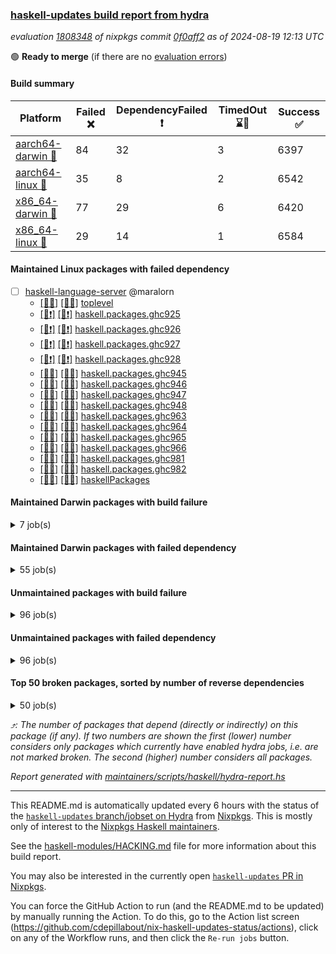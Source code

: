 ### [haskell-updates build report from hydra](https://hydra.nixos.org/jobset/nixpkgs/haskell-updates)
*evaluation [1808348](https://hydra.nixos.org/eval/1808348) of nixpkgs commit [0f0aff2](https://github.com/NixOS/nixpkgs/commits/0f0aff203cc7c0e70950f60173bace153c42263c) as of 2024-08-19 12:13 UTC*

🟢 **Ready to merge** (if there are no [evaluation errors](https://hydra.nixos.org/jobset/nixpkgs/haskell-updates))

#### Build summary

 | Platform | Failed ❌ | DependencyFailed ❗ | TimedOut ⌛🚫 | Success ✅ | 
 | --- | --- | --- | --- | --- | 
 | [aarch64-darwin 🍏](https://hydra.nixos.org/eval/1808348?filter=.aarch64-darwin) | 84 | 32 | 3 | 6397 | 
 | [aarch64-linux 📱](https://hydra.nixos.org/eval/1808348?filter=.aarch64-linux) | 35 | 8 | 2 | 6542 | 
 | [x86_64-darwin 🍎](https://hydra.nixos.org/eval/1808348?filter=.x86_64-darwin) | 77 | 29 | 6 | 6420 | 
 | [x86_64-linux 🐧](https://hydra.nixos.org/eval/1808348?filter=.x86_64-linux) | 29 | 14 | 1 | 6584 | 
#### Maintained Linux packages with failed dependency
- [ ] [haskell-language-server](https://hydra.nixos.org/eval/1808348?filter=haskell-language-server) @maralorn
  - [[📱✅]](https://hydra.nixos.org/build/269876613) [[🐧✅]](https://hydra.nixos.org/build/269877085) [toplevel](https://hydra.nixos.org/eval/1808348?filter=haskell-language-server)
  - [[📱❗]](https://hydra.nixos.org/build/269877369) [[🐧❗]](https://hydra.nixos.org/build/269876561) [haskell.packages.ghc925](https://hydra.nixos.org/eval/1808348?filter=haskell.packages.ghc925.haskell-language-server)
  - [[📱❗]](https://hydra.nixos.org/build/269877697) [[🐧❗]](https://hydra.nixos.org/build/269877470) [haskell.packages.ghc926](https://hydra.nixos.org/eval/1808348?filter=haskell.packages.ghc926.haskell-language-server)
  - [[📱❗]](https://hydra.nixos.org/build/269876973) [[🐧❗]](https://hydra.nixos.org/build/269876801) [haskell.packages.ghc927](https://hydra.nixos.org/eval/1808348?filter=haskell.packages.ghc927.haskell-language-server)
  - [[📱❗]](https://hydra.nixos.org/build/269877200) [[🐧❗]](https://hydra.nixos.org/build/269876591) [haskell.packages.ghc928](https://hydra.nixos.org/eval/1808348?filter=haskell.packages.ghc928.haskell-language-server)
  - [[📱✅]](https://hydra.nixos.org/build/269877069) [[🐧✅]](https://hydra.nixos.org/build/269877496) [haskell.packages.ghc945](https://hydra.nixos.org/eval/1808348?filter=haskell.packages.ghc945.haskell-language-server)
  - [[📱✅]](https://hydra.nixos.org/build/269877066) [[🐧✅]](https://hydra.nixos.org/build/269876928) [haskell.packages.ghc946](https://hydra.nixos.org/eval/1808348?filter=haskell.packages.ghc946.haskell-language-server)
  - [[📱✅]](https://hydra.nixos.org/build/269876783) [[🐧✅]](https://hydra.nixos.org/build/269876596) [haskell.packages.ghc947](https://hydra.nixos.org/eval/1808348?filter=haskell.packages.ghc947.haskell-language-server)
  - [[📱✅]](https://hydra.nixos.org/build/269876664) [[🐧✅]](https://hydra.nixos.org/build/269877019) [haskell.packages.ghc948](https://hydra.nixos.org/eval/1808348?filter=haskell.packages.ghc948.haskell-language-server)
  - [[📱✅]](https://hydra.nixos.org/build/269876916) [[🐧✅]](https://hydra.nixos.org/build/269876926) [haskell.packages.ghc963](https://hydra.nixos.org/eval/1808348?filter=haskell.packages.ghc963.haskell-language-server)
  - [[📱✅]](https://hydra.nixos.org/build/269877604) [[🐧✅]](https://hydra.nixos.org/build/269876751) [haskell.packages.ghc964](https://hydra.nixos.org/eval/1808348?filter=haskell.packages.ghc964.haskell-language-server)
  - [[📱✅]](https://hydra.nixos.org/build/269877807) [[🐧✅]](https://hydra.nixos.org/build/269877647) [haskell.packages.ghc965](https://hydra.nixos.org/eval/1808348?filter=haskell.packages.ghc965.haskell-language-server)
  - [[📱✅]](https://hydra.nixos.org/build/269876628) [[🐧✅]](https://hydra.nixos.org/build/269877322) [haskell.packages.ghc966](https://hydra.nixos.org/eval/1808348?filter=haskell.packages.ghc966.haskell-language-server)
  - [[📱✅]](https://hydra.nixos.org/build/269876932) [[🐧✅]](https://hydra.nixos.org/build/269877543) [haskell.packages.ghc981](https://hydra.nixos.org/eval/1808348?filter=haskell.packages.ghc981.haskell-language-server)
  - [[📱✅]](https://hydra.nixos.org/build/269877086) [[🐧✅]](https://hydra.nixos.org/build/269876642) [haskell.packages.ghc982](https://hydra.nixos.org/eval/1808348?filter=haskell.packages.ghc982.haskell-language-server)
  - [[📱✅]](https://hydra.nixos.org/build/269877070) [[🐧✅]](https://hydra.nixos.org/build/269877425) [haskellPackages](https://hydra.nixos.org/eval/1808348?filter=haskellPackages.haskell-language-server)
#### Maintained Darwin packages with build failure
<details><summary>7 job(s) </summary>

- [ ] [ghc910](https://hydra.nixos.org/eval/1808348?filter=ghc910) @cdepillabout @expipiplus1 @guibou @maralorn @ncfavier @sternenseemann
  - [[🍏✅]](https://hydra.nixos.org/build/269659707) [[🍎✅]](https://hydra.nixos.org/build/269676617) [haskell.compiler](https://hydra.nixos.org/eval/1808348?filter=haskell.compiler.ghc910)
  - [[🍏✅]](https://hydra.nixos.org/build/269664631) [[🍎❌]](https://hydra.nixos.org/build/269674596) [haskell.compiler.native-bignum](https://hydra.nixos.org/eval/1808348?filter=haskell.compiler.native-bignum.ghc910)
- [ ] [ghc9101](https://hydra.nixos.org/eval/1808348?filter=ghc9101) @cdepillabout @expipiplus1 @guibou @maralorn @ncfavier @sternenseemann
  - [[🍏✅]](https://hydra.nixos.org/build/269676491) [[🍎✅]](https://hydra.nixos.org/build/269666209) [haskell.compiler](https://hydra.nixos.org/eval/1808348?filter=haskell.compiler.ghc9101)
  - [[🍏✅]](https://hydra.nixos.org/build/269667621) [[🍎❌]](https://hydra.nixos.org/build/269676290) [haskell.compiler.native-bignum](https://hydra.nixos.org/eval/1808348?filter=haskell.compiler.native-bignum.ghc9101)
- [ ] [[🍏❌]](https://hydra.nixos.org/build/269656633) [[🍎❌]](https://hydra.nixos.org/build/269660105) [wstunnel](https://hydra.nixos.org/eval/1808348?filter=wstunnel) @NeverBehave @R-VdP
</details>

#### Maintained Darwin packages with failed dependency
<details><summary>55 job(s) </summary>

- [ ] [cabal2nix](https://hydra.nixos.org/eval/1808348?filter=cabal2nix) @sternenseemann
  - [[🍏✅]](https://hydra.nixos.org/build/269876560) [[🍎✅]](https://hydra.nixos.org/build/269877759) [toplevel](https://hydra.nixos.org/eval/1808348?filter=cabal2nix)
  - [[🍏❗]](https://hydra.nixos.org/build/269877013) [[🍎✅]](https://hydra.nixos.org/build/269876562) [haskell.packages.ghc8107](https://hydra.nixos.org/eval/1808348?filter=haskell.packages.ghc8107.cabal2nix)
  - [[🍏❗]](https://hydra.nixos.org/build/269876788) [[🍎✅]](https://hydra.nixos.org/build/269877124) [haskell.packages.ghc902](https://hydra.nixos.org/eval/1808348?filter=haskell.packages.ghc902.cabal2nix)
  - [[🍏✅]](https://hydra.nixos.org/build/269877046) [[🍎✅]](https://hydra.nixos.org/build/269877826) [haskell.packages.ghc925](https://hydra.nixos.org/eval/1808348?filter=haskell.packages.ghc925.cabal2nix)
  - [[🍏✅]](https://hydra.nixos.org/build/269876645) [[🍎✅]](https://hydra.nixos.org/build/269876856) [haskell.packages.ghc926](https://hydra.nixos.org/eval/1808348?filter=haskell.packages.ghc926.cabal2nix)
  - [[🍏✅]](https://hydra.nixos.org/build/269877836) [[🍎✅]](https://hydra.nixos.org/build/269877129) [haskell.packages.ghc927](https://hydra.nixos.org/eval/1808348?filter=haskell.packages.ghc927.cabal2nix)
  - [[🍏✅]](https://hydra.nixos.org/build/269877274) [[🍎✅]](https://hydra.nixos.org/build/269876823) [haskell.packages.ghc928](https://hydra.nixos.org/eval/1808348?filter=haskell.packages.ghc928.cabal2nix)
  - [[🍏✅]](https://hydra.nixos.org/build/269876647) [[🍎✅]](https://hydra.nixos.org/build/269877484) [haskell.packages.ghc945](https://hydra.nixos.org/eval/1808348?filter=haskell.packages.ghc945.cabal2nix)
  - [[🍏✅]](https://hydra.nixos.org/build/269876939) [[🍎✅]](https://hydra.nixos.org/build/269877541) [haskell.packages.ghc946](https://hydra.nixos.org/eval/1808348?filter=haskell.packages.ghc946.cabal2nix)
  - [[🍏✅]](https://hydra.nixos.org/build/269877001) [[🍎✅]](https://hydra.nixos.org/build/269877433) [haskell.packages.ghc947](https://hydra.nixos.org/eval/1808348?filter=haskell.packages.ghc947.cabal2nix)
  - [[🍏✅]](https://hydra.nixos.org/build/269877506) [[🍎✅]](https://hydra.nixos.org/build/269877090) [haskell.packages.ghc948](https://hydra.nixos.org/eval/1808348?filter=haskell.packages.ghc948.cabal2nix)
  - [[🍏✅]](https://hydra.nixos.org/build/269876838) [[🍎✅]](https://hydra.nixos.org/build/269877889) [haskell.packages.ghc963](https://hydra.nixos.org/eval/1808348?filter=haskell.packages.ghc963.cabal2nix)
  - [[🍏✅]](https://hydra.nixos.org/build/269877444) [[🍎✅]](https://hydra.nixos.org/build/269877677) [haskell.packages.ghc964](https://hydra.nixos.org/eval/1808348?filter=haskell.packages.ghc964.cabal2nix)
  - [[🍏✅]](https://hydra.nixos.org/build/269876651) [[🍎✅]](https://hydra.nixos.org/build/269877381) [haskell.packages.ghc965](https://hydra.nixos.org/eval/1808348?filter=haskell.packages.ghc965.cabal2nix)
  - [[🍏✅]](https://hydra.nixos.org/build/269876967) [[🍎✅]](https://hydra.nixos.org/build/269876842) [haskell.packages.ghc966](https://hydra.nixos.org/eval/1808348?filter=haskell.packages.ghc966.cabal2nix)
  - [[🍏✅]](https://hydra.nixos.org/build/269877392) [[🍎✅]](https://hydra.nixos.org/build/269877799) [haskell.packages.ghc981](https://hydra.nixos.org/eval/1808348?filter=haskell.packages.ghc981.cabal2nix)
  - [[🍏✅]](https://hydra.nixos.org/build/269877404) [[🍎✅]](https://hydra.nixos.org/build/269877286) [haskell.packages.ghc982](https://hydra.nixos.org/eval/1808348?filter=haskell.packages.ghc982.cabal2nix)
  - [[🍏✅]](https://hydra.nixos.org/build/269877512) [[🍎✅]](https://hydra.nixos.org/build/269877613) [haskellPackages](https://hydra.nixos.org/eval/1808348?filter=haskellPackages.cabal2nix)
- [ ] [[🍏❗]](https://hydra.nixos.org/build/269662086) [[🍎✅]](https://hydra.nixos.org/build/269678356) [elmPackages.elmi-to-json](https://hydra.nixos.org/eval/1808348?filter=elmPackages.elmi-to-json) @turboMaCk
- [ ] [haskell-language-server](https://hydra.nixos.org/eval/1808348?filter=haskell-language-server) @maralorn
  - [[🍏✅]](https://hydra.nixos.org/build/269876600) [[🍎✅]](https://hydra.nixos.org/build/269877466) [toplevel](https://hydra.nixos.org/eval/1808348?filter=haskell-language-server)
  - [[🍏❗]](https://hydra.nixos.org/build/269877636) [[🍎❗]](https://hydra.nixos.org/build/269877112) [haskell.packages.ghc925](https://hydra.nixos.org/eval/1808348?filter=haskell.packages.ghc925.haskell-language-server)
  - [[🍏❗]](https://hydra.nixos.org/build/269877722) [[🍎❗]](https://hydra.nixos.org/build/269877054) [haskell.packages.ghc926](https://hydra.nixos.org/eval/1808348?filter=haskell.packages.ghc926.haskell-language-server)
  - [[🍏❗]](https://hydra.nixos.org/build/269876983) [[🍎❗]](https://hydra.nixos.org/build/269877499) [haskell.packages.ghc927](https://hydra.nixos.org/eval/1808348?filter=haskell.packages.ghc927.haskell-language-server)
  - [[🍏❗]](https://hydra.nixos.org/build/269876795) [[🍎❗]](https://hydra.nixos.org/build/269877150) [haskell.packages.ghc928](https://hydra.nixos.org/eval/1808348?filter=haskell.packages.ghc928.haskell-language-server)
  - [[🍏✅]](https://hydra.nixos.org/build/269877290) [[🍎✅]](https://hydra.nixos.org/build/269877153) [haskell.packages.ghc945](https://hydra.nixos.org/eval/1808348?filter=haskell.packages.ghc945.haskell-language-server)
  - [[🍏✅]](https://hydra.nixos.org/build/269877324) [[🍎✅]](https://hydra.nixos.org/build/269876796) [haskell.packages.ghc946](https://hydra.nixos.org/eval/1808348?filter=haskell.packages.ghc946.haskell-language-server)
  - [[🍏✅]](https://hydra.nixos.org/build/269877181) [[🍎✅]](https://hydra.nixos.org/build/269876691) [haskell.packages.ghc947](https://hydra.nixos.org/eval/1808348?filter=haskell.packages.ghc947.haskell-language-server)
  - [[🍏✅]](https://hydra.nixos.org/build/269877769) [[🍎✅]](https://hydra.nixos.org/build/269877047) [haskell.packages.ghc948](https://hydra.nixos.org/eval/1808348?filter=haskell.packages.ghc948.haskell-language-server)
  - [[🍏✅]](https://hydra.nixos.org/build/269876902) [[🍎✅]](https://hydra.nixos.org/build/269877734) [haskell.packages.ghc963](https://hydra.nixos.org/eval/1808348?filter=haskell.packages.ghc963.haskell-language-server)
  - [[🍏✅]](https://hydra.nixos.org/build/269877071) [[🍎✅]](https://hydra.nixos.org/build/269876571) [haskell.packages.ghc964](https://hydra.nixos.org/eval/1808348?filter=haskell.packages.ghc964.haskell-language-server)
  - [[🍏✅]](https://hydra.nixos.org/build/269876542) [[🍎✅]](https://hydra.nixos.org/build/269876943) [haskell.packages.ghc965](https://hydra.nixos.org/eval/1808348?filter=haskell.packages.ghc965.haskell-language-server)
  - [[🍏✅]](https://hydra.nixos.org/build/269877409) [[🍎✅]](https://hydra.nixos.org/build/269877893) [haskell.packages.ghc966](https://hydra.nixos.org/eval/1808348?filter=haskell.packages.ghc966.haskell-language-server)
  - [[🍏✅]](https://hydra.nixos.org/build/269876694) [[🍎✅]](https://hydra.nixos.org/build/269876799) [haskell.packages.ghc981](https://hydra.nixos.org/eval/1808348?filter=haskell.packages.ghc981.haskell-language-server)
  - [[🍏✅]](https://hydra.nixos.org/build/269877315) [[🍎✅]](https://hydra.nixos.org/build/269877560) [haskell.packages.ghc982](https://hydra.nixos.org/eval/1808348?filter=haskell.packages.ghc982.haskell-language-server)
  - [[🍏✅]](https://hydra.nixos.org/build/269876578) [[🍎✅]](https://hydra.nixos.org/build/269876975) [haskellPackages](https://hydra.nixos.org/eval/1808348?filter=haskellPackages.haskell-language-server)
- [ ] [weeder](https://hydra.nixos.org/eval/1808348?filter=weeder) @maralorn
  - [[🍏❗]](https://hydra.nixos.org/build/269675846) [[🍎✅]](https://hydra.nixos.org/build/269664729) [haskell.packages.ghc8107](https://hydra.nixos.org/eval/1808348?filter=haskell.packages.ghc8107.weeder)
  - [[🍏❗]](https://hydra.nixos.org/build/269679080) [[🍎✅]](https://hydra.nixos.org/build/269681014) [haskell.packages.ghc902](https://hydra.nixos.org/eval/1808348?filter=haskell.packages.ghc902.weeder)
  - [[🍏✅]](https://hydra.nixos.org/build/269668940) [[🍎✅]](https://hydra.nixos.org/build/269665826) [haskell.packages.ghc925](https://hydra.nixos.org/eval/1808348?filter=haskell.packages.ghc925.weeder)
  - [[🍏✅]](https://hydra.nixos.org/build/269666308) [[🍎✅]](https://hydra.nixos.org/build/269680786) [haskell.packages.ghc926](https://hydra.nixos.org/eval/1808348?filter=haskell.packages.ghc926.weeder)
  - [[🍏✅]](https://hydra.nixos.org/build/269676197) [[🍎✅]](https://hydra.nixos.org/build/269665595) [haskell.packages.ghc927](https://hydra.nixos.org/eval/1808348?filter=haskell.packages.ghc927.weeder)
  - [[🍏✅]](https://hydra.nixos.org/build/269672854) [[🍎✅]](https://hydra.nixos.org/build/269655004) [haskell.packages.ghc928](https://hydra.nixos.org/eval/1808348?filter=haskell.packages.ghc928.weeder)
  - [[🍏✅]](https://hydra.nixos.org/build/269677458) [[🍎✅]](https://hydra.nixos.org/build/269655905) [haskell.packages.ghc945](https://hydra.nixos.org/eval/1808348?filter=haskell.packages.ghc945.weeder)
  - [[🍏✅]](https://hydra.nixos.org/build/269669389) [[🍎✅]](https://hydra.nixos.org/build/269659818) [haskell.packages.ghc946](https://hydra.nixos.org/eval/1808348?filter=haskell.packages.ghc946.weeder)
  - [[🍏✅]](https://hydra.nixos.org/build/269675422) [[🍎✅]](https://hydra.nixos.org/build/269660098) [haskell.packages.ghc947](https://hydra.nixos.org/eval/1808348?filter=haskell.packages.ghc947.weeder)
  - [[🍏✅]](https://hydra.nixos.org/build/269659632) [[🍎✅]](https://hydra.nixos.org/build/269668797) [haskell.packages.ghc948](https://hydra.nixos.org/eval/1808348?filter=haskell.packages.ghc948.weeder)
  - [[🍏✅]](https://hydra.nixos.org/build/269673753) [[🍎✅]](https://hydra.nixos.org/build/269675889) [haskell.packages.ghc963](https://hydra.nixos.org/eval/1808348?filter=haskell.packages.ghc963.weeder)
  - [[🍏✅]](https://hydra.nixos.org/build/269661425) [[🍎✅]](https://hydra.nixos.org/build/269678968) [haskell.packages.ghc964](https://hydra.nixos.org/eval/1808348?filter=haskell.packages.ghc964.weeder)
  - [[🍏✅]](https://hydra.nixos.org/build/269672898) [[🍎✅]](https://hydra.nixos.org/build/269669660) [haskell.packages.ghc965](https://hydra.nixos.org/eval/1808348?filter=haskell.packages.ghc965.weeder)
  - [[🍏✅]](https://hydra.nixos.org/build/269663229) [[🍎✅]](https://hydra.nixos.org/build/269666996) [haskell.packages.ghc966](https://hydra.nixos.org/eval/1808348?filter=haskell.packages.ghc966.weeder)
  - [[🍏✅]](https://hydra.nixos.org/build/269667107) [[🍎✅]](https://hydra.nixos.org/build/269666002) [haskell.packages.ghc981](https://hydra.nixos.org/eval/1808348?filter=haskell.packages.ghc981.weeder)
  - [[🍏✅]](https://hydra.nixos.org/build/269672642) [[🍎✅]](https://hydra.nixos.org/build/269658236) [haskell.packages.ghc982](https://hydra.nixos.org/eval/1808348?filter=haskell.packages.ghc982.weeder)
  - [[🍏✅]](https://hydra.nixos.org/build/269682268) [[🍎✅]](https://hydra.nixos.org/build/269659719) [haskellPackages](https://hydra.nixos.org/eval/1808348?filter=haskellPackages.weeder)
</details>

#### Unmaintained packages with build failure
<details><summary>96 job(s) </summary>

- [ ] [[🍏✅]](https://hydra.nixos.org/build/269673628) [[📱✅]](https://hydra.nixos.org/build/269682246) [[🍎✅]](https://hydra.nixos.org/build/269669163) [[🐧❌]](https://hydra.nixos.org/build/269670352) [haskellPackages.sdl2](https://hydra.nixos.org/eval/1808348?filter=haskellPackages.sdl2)  ⤴️ 6 | 43
- [ ] [[🍏✅]](https://hydra.nixos.org/build/269680692) [[📱✅]](https://hydra.nixos.org/build/269680703) [[🍎❌]](https://hydra.nixos.org/build/269676829) [[🐧✅]](https://hydra.nixos.org/build/269662464) [haskellPackages.iconv](https://hydra.nixos.org/eval/1808348?filter=haskellPackages.iconv)  ⤴️ 4 | 16
- [ ] [[🍏❌]](https://hydra.nixos.org/build/269674248) [[📱❌]](https://hydra.nixos.org/build/269668272) [[🍎❌]](https://hydra.nixos.org/build/269667215) [[🐧❌]](https://hydra.nixos.org/build/269671471) [haskellPackages.data-effects-core](https://hydra.nixos.org/eval/1808348?filter=haskellPackages.data-effects-core)  ⤴️ 4 | 4
- [ ] [[🍏❌]](https://hydra.nixos.org/build/269672121) [[📱✅]](https://hydra.nixos.org/build/269669973) [[🍎❌]](https://hydra.nixos.org/build/269676333) [[🐧✅]](https://hydra.nixos.org/build/269678259) [haskellPackages.llvm-tf](https://hydra.nixos.org/eval/1808348?filter=haskellPackages.llvm-tf)  ⤴️ 3 | 6
- [ ] [[🍏❌]](https://hydra.nixos.org/build/269665957) [[📱✅]](https://hydra.nixos.org/build/269675176) [[🍎❌]](https://hydra.nixos.org/build/269666663) [[🐧✅]](https://hydra.nixos.org/build/269663368) [haskellPackages.error-codes](https://hydra.nixos.org/eval/1808348?filter=haskellPackages.error-codes)  ⤴️ 2 | 3
- [ ] [[🍏❌]](https://hydra.nixos.org/build/269674772) [[📱✅]](https://hydra.nixos.org/build/269673498) [[🍎❌]](https://hydra.nixos.org/build/269676188) [[🐧✅]](https://hydra.nixos.org/build/269679434) [haskellPackages.lbfgs](https://hydra.nixos.org/eval/1808348?filter=haskellPackages.lbfgs)  ⤴️ 2 | 3
- [ ] [[🍏❌]](https://hydra.nixos.org/build/269877283) [[📱✅]](https://hydra.nixos.org/build/269877252) [[🍎❌]](https://hydra.nixos.org/build/269877199) [[🐧✅]](https://hydra.nixos.org/build/269876913) [haskellPackages.HsSyck](https://hydra.nixos.org/eval/1808348?filter=haskellPackages.HsSyck)  ⤴️ 1 | 10
- [ ] [[🍏❌]](https://hydra.nixos.org/build/269671346) [[📱✅]](https://hydra.nixos.org/build/269676599) [[🍎❌]](https://hydra.nixos.org/build/269656670) [[🐧✅]](https://hydra.nixos.org/build/269669880) [haskellPackages.posix-socket](https://hydra.nixos.org/eval/1808348?filter=haskellPackages.posix-socket)  ⤴️ 1 | 2
- [ ] [[🍏❌]](https://hydra.nixos.org/build/269679614) [[📱✅]](https://hydra.nixos.org/build/269671063) [[🍎❌]](https://hydra.nixos.org/build/269659785) [[🐧✅]](https://hydra.nixos.org/build/269664981) [haskellPackages.rawfilepath](https://hydra.nixos.org/eval/1808348?filter=haskellPackages.rawfilepath)  ⤴️ 1 | 2
- [ ] [[🍏❌]](https://hydra.nixos.org/build/269677553) [[📱✅]](https://hydra.nixos.org/build/269666161) [[🍎❌]](https://hydra.nixos.org/build/269677589) [[🐧✅]](https://hydra.nixos.org/build/269676984) [haskellPackages.gi-gdkx11](https://hydra.nixos.org/eval/1808348?filter=haskellPackages.gi-gdkx11)  ⤴️ 1 | 1
- [ ] [[🍏❌]](https://hydra.nixos.org/build/269678615) [[📱❌]](https://hydra.nixos.org/build/269662802) [[🍎✅]](https://hydra.nixos.org/build/269681655) [[🐧✅]](https://hydra.nixos.org/build/269674696) [haskellPackages.nlopt-haskell](https://hydra.nixos.org/eval/1808348?filter=haskellPackages.nlopt-haskell)  ⤴️ 1 | 1
- [ ] [[🍏❌]](https://hydra.nixos.org/build/269666046) [[📱✅]](https://hydra.nixos.org/build/269674899) [[🍎❌]](https://hydra.nixos.org/build/269669873) [[🐧✅]](https://hydra.nixos.org/build/269676461) [haskellPackages.openal-ffi](https://hydra.nixos.org/eval/1808348?filter=haskellPackages.openal-ffi)  ⤴️ 1 | 1
- [ ] [[🍎❌]](https://hydra.nixos.org/build/269668055) [[🐧✅]](https://hydra.nixos.org/build/269676498) [haskellPackages.swisstable](https://hydra.nixos.org/eval/1808348?filter=haskellPackages.swisstable)  ⤴️ 1 | 1
- [ ] [[🍏❌]](https://hydra.nixos.org/build/269678921) [[📱✅]](https://hydra.nixos.org/build/269656424) [[🍎❌]](https://hydra.nixos.org/build/269668877) [[🐧✅]](https://hydra.nixos.org/build/269669103) [haskellPackages.sym](https://hydra.nixos.org/eval/1808348?filter=haskellPackages.sym)  ⤴️ 1 | 1
- [ ] [[🍏❌]](https://hydra.nixos.org/build/269678790) [[📱✅]](https://hydra.nixos.org/build/269674987) [[🍎❌]](https://hydra.nixos.org/build/269681576) [[🐧✅]](https://hydra.nixos.org/build/269679018) [haskellPackages.libxml-sax](https://hydra.nixos.org/eval/1808348?filter=haskellPackages.libxml-sax)  ⤴️ 0 | 21
- [ ] [[🍏✅]](https://hydra.nixos.org/build/269655250) [[📱❌]](https://hydra.nixos.org/build/269660248) [[🍎✅]](https://hydra.nixos.org/build/269656237) [[🐧✅]](https://hydra.nixos.org/build/269661934) [haskellPackages.freetype2](https://hydra.nixos.org/eval/1808348?filter=haskellPackages.freetype2)  ⤴️ 0 | 12
- [ ] [[🍏❌]](https://hydra.nixos.org/build/269658195) [[📱❌]](https://hydra.nixos.org/build/269665877) [[🍎✅]](https://hydra.nixos.org/build/269666549) [[🐧✅]](https://hydra.nixos.org/build/269658879) [haskellPackages.hw-simd](https://hydra.nixos.org/eval/1808348?filter=haskellPackages.hw-simd)  ⤴️ 0 | 9
- [ ] [[🍏❌]](https://hydra.nixos.org/build/269676754) [[📱✅]](https://hydra.nixos.org/build/269668577) [[🍎❌]](https://hydra.nixos.org/build/269664773) [[🐧✅]](https://hydra.nixos.org/build/269671716) [haskellPackages.bytestring-encoding](https://hydra.nixos.org/eval/1808348?filter=haskellPackages.bytestring-encoding)  ⤴️ 0 | 6
- [ ] [[🍏❌]](https://hydra.nixos.org/build/269672979) [[📱✅]](https://hydra.nixos.org/build/269681744) [[🍎❌]](https://hydra.nixos.org/build/269667565) [[🐧✅]](https://hydra.nixos.org/build/269671270) [haskellPackages.pipes-zlib](https://hydra.nixos.org/eval/1808348?filter=haskellPackages.pipes-zlib)  ⤴️ 0 | 5
- [ ] [[🍏❌]](https://hydra.nixos.org/build/269654442) [[📱✅]](https://hydra.nixos.org/build/269657541) [[🍎✅]](https://hydra.nixos.org/build/269671684) [[🐧✅]](https://hydra.nixos.org/build/269674951) [haskellPackages.rdtsc](https://hydra.nixos.org/eval/1808348?filter=haskellPackages.rdtsc)  ⤴️ 0 | 4
- [ ] [[🍏❌]](https://hydra.nixos.org/build/269677168) [[📱❌]](https://hydra.nixos.org/build/269671112) [[🍎❌]](https://hydra.nixos.org/build/269677756) [[🐧❌]](https://hydra.nixos.org/build/269663460) [haskellPackages.autodocodec-nix](https://hydra.nixos.org/eval/1808348?filter=haskellPackages.autodocodec-nix)  ⤴️ 0 | 3
- [ ] [[🍏❌]](https://hydra.nixos.org/build/269681821) [[📱✅]](https://hydra.nixos.org/build/269673204) [[🍎✅]](https://hydra.nixos.org/build/269661943) [[🐧✅]](https://hydra.nixos.org/build/269672313) [haskellPackages.folds](https://hydra.nixos.org/eval/1808348?filter=haskellPackages.folds)  ⤴️ 0 | 3
- [ ] [[🍏❌]](https://hydra.nixos.org/build/269673785) [[📱✅]](https://hydra.nixos.org/build/269678882) [[🍎✅]](https://hydra.nixos.org/build/269678217) [[🐧✅]](https://hydra.nixos.org/build/269670437) [haskellPackages.bindings-levmar](https://hydra.nixos.org/eval/1808348?filter=haskellPackages.bindings-levmar)  ⤴️ 0 | 2
- [ ] [[🍏❌]](https://hydra.nixos.org/build/269656087) [[📱✅]](https://hydra.nixos.org/build/269663254) [[🍎✅]](https://hydra.nixos.org/build/269679518) [[🐧✅]](https://hydra.nixos.org/build/269657294) [haskellPackages.rocksdb-haskell](https://hydra.nixos.org/eval/1808348?filter=haskellPackages.rocksdb-haskell)  ⤴️ 0 | 2
- [ ] [[🍏❌]](https://hydra.nixos.org/build/269668618) [[📱❌]](https://hydra.nixos.org/build/269671544) [[🍎❌]](https://hydra.nixos.org/build/269671954) [[🐧❌]](https://hydra.nixos.org/build/269662669) [haskellPackages.Blammo-wai](https://hydra.nixos.org/eval/1808348?filter=haskellPackages.Blammo-wai)  ⤴️ 0 | 1
- [ ] [[🍏❌]](https://hydra.nixos.org/build/269667482) [[📱✅]](https://hydra.nixos.org/build/269672380) [[🍎❌]](https://hydra.nixos.org/build/269668515) [[🐧✅]](https://hydra.nixos.org/build/269678664) [haskellPackages.HsHTSLib](https://hydra.nixos.org/eval/1808348?filter=haskellPackages.HsHTSLib)  ⤴️ 0 | 1
- [ ] [[🍏❌]](https://hydra.nixos.org/build/269665084) [[📱✅]](https://hydra.nixos.org/build/269658618) [[🍎❌]](https://hydra.nixos.org/build/269668048) [[🐧✅]](https://hydra.nixos.org/build/269672778) [haskellPackages.hamid](https://hydra.nixos.org/eval/1808348?filter=haskellPackages.hamid)  ⤴️ 0 | 1
- [ ] [[🍏❌]](https://hydra.nixos.org/build/269675615) [[📱❌]](https://hydra.nixos.org/build/269672386) [[🍎❌]](https://hydra.nixos.org/build/269656889) [[🐧❌]](https://hydra.nixos.org/build/269654341) [haskellPackages.haskell-mpi](https://hydra.nixos.org/eval/1808348?filter=haskellPackages.haskell-mpi)  ⤴️ 0 | 1
- [ ] [[🍏✅]](https://hydra.nixos.org/build/269665272) [[📱✅]](https://hydra.nixos.org/build/269682188) [[🍎❌]](https://hydra.nixos.org/build/269680615) [[🐧✅]](https://hydra.nixos.org/build/269668231) [haskellPackages.hmatrix-morpheus](https://hydra.nixos.org/eval/1808348?filter=haskellPackages.hmatrix-morpheus)  ⤴️ 0 | 1
- [ ] [[🍏❌]](https://hydra.nixos.org/build/269676929) [[📱❌]](https://hydra.nixos.org/build/269662115) [[🍎❌]](https://hydra.nixos.org/build/269654593) [[🐧❌]](https://hydra.nixos.org/build/269680318) [haskellPackages.hnix-store-tests](https://hydra.nixos.org/eval/1808348?filter=haskellPackages.hnix-store-tests)  ⤴️ 0 | 1
- [ ] [[🍏❌]](https://hydra.nixos.org/build/269680013) [[📱✅]](https://hydra.nixos.org/build/269658882) [[🍎❌]](https://hydra.nixos.org/build/269655002) [[🐧✅]](https://hydra.nixos.org/build/269660803) [haskellPackages.huckleberry](https://hydra.nixos.org/eval/1808348?filter=haskellPackages.huckleberry)  ⤴️ 0 | 1
- [ ] [[📱❌]](https://hydra.nixos.org/build/269876548) [[🐧❌]](https://hydra.nixos.org/build/269876750) [haskellPackages.network-unexceptional](https://hydra.nixos.org/eval/1808348?filter=haskellPackages.network-unexceptional)  ⤴️ 0 | 1
- [ ] [[🍏❌]](https://hydra.nixos.org/build/269671834) [[📱✅]](https://hydra.nixos.org/build/269679882) [[🍎❌]](https://hydra.nixos.org/build/269664963) [[🐧✅]](https://hydra.nixos.org/build/269670452) [haskellPackages.om-time](https://hydra.nixos.org/eval/1808348?filter=haskellPackages.om-time)  ⤴️ 0 | 1
- [ ] [[🍏❌]](https://hydra.nixos.org/build/269670842) [[📱✅]](https://hydra.nixos.org/build/269666173) [[🍎❌]](https://hydra.nixos.org/build/269676225) [[🐧✅]](https://hydra.nixos.org/build/269667619) [haskellPackages.select](https://hydra.nixos.org/eval/1808348?filter=haskellPackages.select)  ⤴️ 0 | 1
- [ ] [[🍏❌]](https://hydra.nixos.org/build/269672470) [[📱✅]](https://hydra.nixos.org/build/269679776) [[🍎❌]](https://hydra.nixos.org/build/269658010) [[🐧✅]](https://hydra.nixos.org/build/269654259) [haskellPackages.sysinfo](https://hydra.nixos.org/eval/1808348?filter=haskellPackages.sysinfo)  ⤴️ 0 | 1
- [ ] [[🍏✅]](https://hydra.nixos.org/build/269877869) [[📱✅]](https://hydra.nixos.org/build/269877016) [[🍎❌]](https://hydra.nixos.org/build/269876923) [[🐧✅]](https://hydra.nixos.org/build/269877846) [haskellPackages.FractalArt](https://hydra.nixos.org/eval/1808348?filter=haskellPackages.FractalArt) 
- [ ] [[🍏❌]](https://hydra.nixos.org/build/269674815) [[📱❌]](https://hydra.nixos.org/build/269655998) [[🍎✅]](https://hydra.nixos.org/build/269678363) [[🐧✅]](https://hydra.nixos.org/build/269670631) [haskellPackages.GOST34112012-Hash](https://hydra.nixos.org/eval/1808348?filter=haskellPackages.GOST34112012-Hash) 
- [ ] [[🍏✅]](https://hydra.nixos.org/build/269670207) [[📱❌]](https://hydra.nixos.org/build/269671580) [[🍎✅]](https://hydra.nixos.org/build/269679629) [[🐧✅]](https://hydra.nixos.org/build/269666522) [haskellPackages.HsASA](https://hydra.nixos.org/eval/1808348?filter=haskellPackages.HsASA) 
- [ ] [[🍏❌]](https://hydra.nixos.org/build/269877649) [[📱❌]](https://hydra.nixos.org/build/269877821) [[🍎❌]](https://hydra.nixos.org/build/269877441) [[🐧❌]](https://hydra.nixos.org/build/269877626) [haskellPackages.apple](https://hydra.nixos.org/eval/1808348?filter=haskellPackages.apple) 
- [ ] [[🍏❌]](https://hydra.nixos.org/build/269674712) [[📱❌]](https://hydra.nixos.org/build/269671017) [[🍎❌]](https://hydra.nixos.org/build/269673576) [[🐧❌]](https://hydra.nixos.org/build/269671480) [haskellPackages.autodocodec-servant-multipart](https://hydra.nixos.org/eval/1808348?filter=haskellPackages.autodocodec-servant-multipart) 
- [ ] [[🍏❌]](https://hydra.nixos.org/build/269658131) [[📱❌]](https://hydra.nixos.org/build/269666894) [[🍎❌]](https://hydra.nixos.org/build/269659827) [[🐧❌]](https://hydra.nixos.org/build/269657006) [haskellPackages.autodocodec-swagger2](https://hydra.nixos.org/eval/1808348?filter=haskellPackages.autodocodec-swagger2) 
- [ ] [[🍏❌]](https://hydra.nixos.org/build/269678423) [[🍎❌]](https://hydra.nixos.org/build/269669181) [haskellPackages.barbly](https://hydra.nixos.org/eval/1808348?filter=haskellPackages.barbly) 
- [ ] [[🍏❌]](https://hydra.nixos.org/build/269671830) [[📱❌]](https://hydra.nixos.org/build/269665263) [[🍎❌]](https://hydra.nixos.org/build/269675327) [[🐧❌]](https://hydra.nixos.org/build/269669840) [haskellPackages.bearriver](https://hydra.nixos.org/eval/1808348?filter=haskellPackages.bearriver) 
- [ ] [[🍏❌]](https://hydra.nixos.org/build/269680781) [[📱❌]](https://hydra.nixos.org/build/269671008) [[🍎❌]](https://hydra.nixos.org/build/269675186) [[🐧❌]](https://hydra.nixos.org/build/269672273) [haskellPackages.conftrack](https://hydra.nixos.org/eval/1808348?filter=haskellPackages.conftrack) 
- [ ] [[🍏❌]](https://hydra.nixos.org/build/269667499) [[📱✅]](https://hydra.nixos.org/build/269678721) [[🍎❌]](https://hydra.nixos.org/build/269668661) [[🐧✅]](https://hydra.nixos.org/build/269666544) [haskellPackages.demangler](https://hydra.nixos.org/eval/1808348?filter=haskellPackages.demangler) 
- [ ] [[🍏❌]](https://hydra.nixos.org/build/269665086) [[📱✅]](https://hydra.nixos.org/build/269657619) [[🍎✅]](https://hydra.nixos.org/build/269668818) [[🐧✅]](https://hydra.nixos.org/build/269656730) [haskellPackages.dhscanner-ast](https://hydra.nixos.org/eval/1808348?filter=haskellPackages.dhscanner-ast) 
- [ ] [[🍏❌]](https://hydra.nixos.org/build/269667186) [[📱✅]](https://hydra.nixos.org/build/269681366) [[🍎❌]](https://hydra.nixos.org/build/269673841) [[🐧✅]](https://hydra.nixos.org/build/269669734) [haskellPackages.epub-metadata](https://hydra.nixos.org/eval/1808348?filter=haskellPackages.epub-metadata) 
- [ ] [[🍏❌]](https://hydra.nixos.org/build/269662283) [[📱✅]](https://hydra.nixos.org/build/269656245) [[🍎✅]](https://hydra.nixos.org/build/269661810) [[🐧✅]](https://hydra.nixos.org/build/269655098) [haskellPackages.executable-hash](https://hydra.nixos.org/eval/1808348?filter=haskellPackages.executable-hash) 
- [ ] [[🍏❌]](https://hydra.nixos.org/build/269670847) [[📱✅]](https://hydra.nixos.org/build/269668258) [[🍎❌]](https://hydra.nixos.org/build/269669071) [[🐧✅]](https://hydra.nixos.org/build/269663569) [haskellPackages.exinst-base](https://hydra.nixos.org/eval/1808348?filter=haskellPackages.exinst-base) 
- [ ] [[🍏❌]](https://hydra.nixos.org/build/269662538) [[📱❌]](https://hydra.nixos.org/build/269658781) [[🍎❌]](https://hydra.nixos.org/build/269663045) [[🐧❌]](https://hydra.nixos.org/build/269676305) [haskellPackages.fedora-repoquery](https://hydra.nixos.org/eval/1808348?filter=haskellPackages.fedora-repoquery) 
- [ ] [[🍏❌]](https://hydra.nixos.org/build/269654269) [[📱❌]](https://hydra.nixos.org/build/269663158) [[🍎❌]](https://hydra.nixos.org/build/269667432) [[🐧❌]](https://hydra.nixos.org/build/269673466) [haskellPackages.freckle-kafka](https://hydra.nixos.org/eval/1808348?filter=haskellPackages.freckle-kafka) 
- [ ] [[🍏❌]](https://hydra.nixos.org/build/269660246) [[📱✅]](https://hydra.nixos.org/build/269663187) [[🍎❌]](https://hydra.nixos.org/build/269666837) [[🐧✅]](https://hydra.nixos.org/build/269665494) [haskellPackages.fudgets](https://hydra.nixos.org/eval/1808348?filter=haskellPackages.fudgets) 
- [ ] [[🍏❌]](https://hydra.nixos.org/build/269665619) [[📱✅]](https://hydra.nixos.org/build/269670879) [[🍎❌]](https://hydra.nixos.org/build/269662777) [[🐧✅]](https://hydra.nixos.org/build/269678387) [haskellPackages.genvalidity-dirforest](https://hydra.nixos.org/eval/1808348?filter=haskellPackages.genvalidity-dirforest) 
- [ ] [[🍏✅]](https://hydra.nixos.org/build/269663315) [[📱❌]](https://hydra.nixos.org/build/269667489) [[🍎✅]](https://hydra.nixos.org/build/269661064) [[🐧❌]](https://hydra.nixos.org/build/269667834) [haskellPackages.gi-gtk_4](https://hydra.nixos.org/eval/1808348?filter=haskellPackages.gi-gtk_4) 
- [ ] [[🍏✅]](https://hydra.nixos.org/build/269673548) [[📱❌]](https://hydra.nixos.org/build/269660511) [[🍎✅]](https://hydra.nixos.org/build/269676577) [[🐧❌]](https://hydra.nixos.org/build/269679681) [haskellPackages.gi-gtk_4_0_9](https://hydra.nixos.org/eval/1808348?filter=haskellPackages.gi-gtk_4_0_9) 
- [ ] [[🍏❌]](https://hydra.nixos.org/build/269676953) [[🍎❌]](https://hydra.nixos.org/build/269669640) [haskellPackages.gi-gtkosxapplication](https://hydra.nixos.org/eval/1808348?filter=haskellPackages.gi-gtkosxapplication) 
- [ ] [[🍏❌]](https://hydra.nixos.org/build/269877644) [[🍎❌]](https://hydra.nixos.org/build/269876769) [haskellPackages.gtk-mac-integration](https://hydra.nixos.org/eval/1808348?filter=haskellPackages.gtk-mac-integration) 
- [ ] [[🍏❌]](https://hydra.nixos.org/build/269877767) [[📱✅]](https://hydra.nixos.org/build/269877325) [[🍎❌]](https://hydra.nixos.org/build/269877653) [[🐧✅]](https://hydra.nixos.org/build/269877397) [haskellPackages.gtk-traymanager](https://hydra.nixos.org/eval/1808348?filter=haskellPackages.gtk-traymanager) 
- [ ] [[🍏❌]](https://hydra.nixos.org/build/269876812) [[🍎❌]](https://hydra.nixos.org/build/269876666) [haskellPackages.gtk3-mac-integration](https://hydra.nixos.org/eval/1808348?filter=haskellPackages.gtk3-mac-integration) 
- [ ] [[🍏❌]](https://hydra.nixos.org/build/269680634) [[📱✅]](https://hydra.nixos.org/build/269677205) [[🍎❌]](https://hydra.nixos.org/build/269664200) [[🐧✅]](https://hydra.nixos.org/build/269678415) [haskellPackages.hdf5-lite](https://hydra.nixos.org/eval/1808348?filter=haskellPackages.hdf5-lite) 
- [ ] [[🍏❌]](https://hydra.nixos.org/build/269669296) [[📱❌]](https://hydra.nixos.org/build/269673428) [[🍎❌]](https://hydra.nixos.org/build/269677964) [[🐧❌]](https://hydra.nixos.org/build/269679462) [haskellPackages.hedgehog-extras](https://hydra.nixos.org/eval/1808348?filter=haskellPackages.hedgehog-extras) 
- [ ] [[🍏❌]](https://hydra.nixos.org/build/269666986) [[📱✅]](https://hydra.nixos.org/build/269663893) [[🍎❌]](https://hydra.nixos.org/build/269655692) [[🐧✅]](https://hydra.nixos.org/build/269657906) [haskellPackages.highlight](https://hydra.nixos.org/eval/1808348?filter=haskellPackages.highlight) 
- [ ] [[🍏❌]](https://hydra.nixos.org/build/269677146) [[📱❌]](https://hydra.nixos.org/build/269678778) [[🍎❌]](https://hydra.nixos.org/build/269674074) [[🐧❌]](https://hydra.nixos.org/build/269658818) [haskellPackages.hnix-store-db](https://hydra.nixos.org/eval/1808348?filter=haskellPackages.hnix-store-db) 
- [ ] [[🍏❌]](https://hydra.nixos.org/build/269664384) [[📱❌]](https://hydra.nixos.org/build/269680685) [[🍎❌]](https://hydra.nixos.org/build/269673831) [[🐧❌]](https://hydra.nixos.org/build/269661646) [haskellPackages.hnix-store-readonly](https://hydra.nixos.org/eval/1808348?filter=haskellPackages.hnix-store-readonly) 
- [ ] [[🍏❌]](https://hydra.nixos.org/build/269668751) [[📱❌]](https://hydra.nixos.org/build/269661348) [[🍎❌]](https://hydra.nixos.org/build/269656202) [[🐧❌]](https://hydra.nixos.org/build/269658709) [haskellPackages.htmx](https://hydra.nixos.org/eval/1808348?filter=haskellPackages.htmx) 
- [ ] [[🍏❌]](https://hydra.nixos.org/build/269662289) [[📱✅]](https://hydra.nixos.org/build/269672546) [[🍎❌]](https://hydra.nixos.org/build/269664841) [[🐧✅]](https://hydra.nixos.org/build/269670821) [haskellPackages.hunspell-hs](https://hydra.nixos.org/eval/1808348?filter=haskellPackages.hunspell-hs) 
- [ ] [[🍏❌]](https://hydra.nixos.org/build/269678047) [[📱❌]](https://hydra.nixos.org/build/269678197) [[🍎❌]](https://hydra.nixos.org/build/269677203) [[🐧❌]](https://hydra.nixos.org/build/269666997) [haskellPackages.ihp-openai](https://hydra.nixos.org/eval/1808348?filter=haskellPackages.ihp-openai) 
- [ ] [[🍏❌]](https://hydra.nixos.org/build/269658317) [[📱✅]](https://hydra.nixos.org/build/269677887) [[🍎❌]](https://hydra.nixos.org/build/269670269) [[🐧✅]](https://hydra.nixos.org/build/269671505) [haskellPackages.interprocess](https://hydra.nixos.org/eval/1808348?filter=haskellPackages.interprocess) 
- [ ] [[🍏❌]](https://hydra.nixos.org/build/269659605) [[📱❌]](https://hydra.nixos.org/build/269676989) [[🍎❌]](https://hydra.nixos.org/build/269667092) [[🐧❌]](https://hydra.nixos.org/build/269670211) [haskellPackages.json-directory](https://hydra.nixos.org/eval/1808348?filter=haskellPackages.json-directory) 
- [ ] [[🍏❌]](https://hydra.nixos.org/build/269670485) [[🍎❌]](https://hydra.nixos.org/build/269658922) [haskellPackages.kqueue](https://hydra.nixos.org/eval/1808348?filter=haskellPackages.kqueue) 
- [ ] [[🍏❌]](https://hydra.nixos.org/build/269665676) [[📱✅]](https://hydra.nixos.org/build/269656827) [[🍎✅]](https://hydra.nixos.org/build/269681846) [[🐧✅]](https://hydra.nixos.org/build/269676553) [haskellPackages.leveldb-haskell-fork](https://hydra.nixos.org/eval/1808348?filter=haskellPackages.leveldb-haskell-fork) 
- [ ] [[🍏❌]](https://hydra.nixos.org/build/269671704) [[📱✅]](https://hydra.nixos.org/build/269668233) [[🍎❌]](https://hydra.nixos.org/build/269673401) [[🐧✅]](https://hydra.nixos.org/build/269676284) [haskellPackages.memzero](https://hydra.nixos.org/eval/1808348?filter=haskellPackages.memzero) 
- [ ] [[🍏❌]](https://hydra.nixos.org/build/269877888) [[📱✅]](https://hydra.nixos.org/build/269914661) [[🍎❌]](https://hydra.nixos.org/build/269876631) [[🐧✅]](https://hydra.nixos.org/build/269914749) [haskellPackages.nix-serve-ng](https://hydra.nixos.org/eval/1808348?filter=haskellPackages.nix-serve-ng) 
- [ ] [[🍏❌]](https://hydra.nixos.org/build/269669396) [[📱❌]](https://hydra.nixos.org/build/269680815) [[🍎❌]](https://hydra.nixos.org/build/269666804) [[🐧❌]](https://hydra.nixos.org/build/269679598) [haskellPackages.pandocz](https://hydra.nixos.org/eval/1808348?filter=haskellPackages.pandocz) 
- [ ] [[🍏❌]](https://hydra.nixos.org/build/269670659) [[📱✅]](https://hydra.nixos.org/build/269662329) [[🍎❌]](https://hydra.nixos.org/build/269668204) [[🐧✅]](https://hydra.nixos.org/build/269669308) [haskellPackages.persistent-pagination](https://hydra.nixos.org/eval/1808348?filter=haskellPackages.persistent-pagination) 
- [ ] [[🍏❌]](https://hydra.nixos.org/build/269656972) [[📱✅]](https://hydra.nixos.org/build/269680339) [[🍎❌]](https://hydra.nixos.org/build/269668516) [[🐧✅]](https://hydra.nixos.org/build/269671157) [haskellPackages.phatsort](https://hydra.nixos.org/eval/1808348?filter=haskellPackages.phatsort) 
- [ ] [[🍏❌]](https://hydra.nixos.org/build/269658386) [[📱✅]](https://hydra.nixos.org/build/269680619) [[🍎❌]](https://hydra.nixos.org/build/269660540) [[🐧✅]](https://hydra.nixos.org/build/269675736) [haskellPackages.ping-wrapper](https://hydra.nixos.org/eval/1808348?filter=haskellPackages.ping-wrapper) 
- [ ] [[🍏❌]](https://hydra.nixos.org/build/269675809) [[📱✅]](https://hydra.nixos.org/build/269671846) [[🍎❌]](https://hydra.nixos.org/build/269658321) [[🐧✅]](https://hydra.nixos.org/build/269680426) [haskellPackages.posix-timer](https://hydra.nixos.org/eval/1808348?filter=haskellPackages.posix-timer) 
- [ ] [[🍏❌]](https://hydra.nixos.org/build/269877861) [[📱✅]](https://hydra.nixos.org/build/269876668) [[🍎✅]](https://hydra.nixos.org/build/269877675) [[🐧✅]](https://hydra.nixos.org/build/269877260) [haskellPackages.postgrest](https://hydra.nixos.org/eval/1808348?filter=haskellPackages.postgrest) 
- [ ] [[🍏❌]](https://hydra.nixos.org/build/269676332) [[📱❌]](https://hydra.nixos.org/build/269659126) [[🍎❌]](https://hydra.nixos.org/build/269681567) [[🐧❌]](https://hydra.nixos.org/build/269681424) [haskellPackages.predicate-transformers](https://hydra.nixos.org/eval/1808348?filter=haskellPackages.predicate-transformers) 
- [ ] [[🍏❌]](https://hydra.nixos.org/build/269673355) [[📱✅]](https://hydra.nixos.org/build/269679198) [[🍎❌]](https://hydra.nixos.org/build/269675539) [[🐧✅]](https://hydra.nixos.org/build/269664804) [haskellPackages.procex](https://hydra.nixos.org/eval/1808348?filter=haskellPackages.procex) 
- [ ] [[🍏❌]](https://hydra.nixos.org/build/269658104) [[📱✅]](https://hydra.nixos.org/build/269675298) [[🍎❌]](https://hydra.nixos.org/build/269674490) [[🐧✅]](https://hydra.nixos.org/build/269656182) [haskellPackages.pthread](https://hydra.nixos.org/eval/1808348?filter=haskellPackages.pthread) 
- [ ] [[🍏❌]](https://hydra.nixos.org/build/269660772) [[📱✅]](https://hydra.nixos.org/build/269656290) [[🍎✅]](https://hydra.nixos.org/build/269659751) [[🐧✅]](https://hydra.nixos.org/build/269672989) [haskellPackages.rdtsc-enolan](https://hydra.nixos.org/eval/1808348?filter=haskellPackages.rdtsc-enolan) 
- [ ] [[🍏❌]](https://hydra.nixos.org/build/269662232) [[📱✅]](https://hydra.nixos.org/build/269681180) [[🍎❌]](https://hydra.nixos.org/build/269673171) [[🐧✅]](https://hydra.nixos.org/build/269658912) [haskellPackages.sandwich-webdriver](https://hydra.nixos.org/eval/1808348?filter=haskellPackages.sandwich-webdriver) 
- [ ] [[🍏✅]](https://hydra.nixos.org/build/269659438) [[📱❌]](https://hydra.nixos.org/build/269676918) [[🍎✅]](https://hydra.nixos.org/build/269659198) [[🐧✅]](https://hydra.nixos.org/build/269668747) [haskellPackages.simdutf](https://hydra.nixos.org/eval/1808348?filter=haskellPackages.simdutf) 
- [ ] [[🍏❌]](https://hydra.nixos.org/build/269680827) [[📱✅]](https://hydra.nixos.org/build/269668060) [[🍎❌]](https://hydra.nixos.org/build/269682223) [[🐧✅]](https://hydra.nixos.org/build/269657308) [haskellPackages.tailfile-hinotify](https://hydra.nixos.org/eval/1808348?filter=haskellPackages.tailfile-hinotify) 
- [ ] [[📱❌]](https://hydra.nixos.org/build/269657486) [[🐧✅]](https://hydra.nixos.org/build/269672302) [haskellPackages.tasty-papi](https://hydra.nixos.org/eval/1808348?filter=haskellPackages.tasty-papi) 
- [ ] [[🍏❌]](https://hydra.nixos.org/build/269670738) [[📱❌]](https://hydra.nixos.org/build/269674408) [[🍎❌]](https://hydra.nixos.org/build/269664081) [[🐧❌]](https://hydra.nixos.org/build/269665641) [haskellPackages.tedious-web](https://hydra.nixos.org/eval/1808348?filter=haskellPackages.tedious-web) 
- [ ] [[🍏❌]](https://hydra.nixos.org/build/269657550) [[📱❌]](https://hydra.nixos.org/build/269677875) [[🍎❌]](https://hydra.nixos.org/build/269668242) [[🐧❌]](https://hydra.nixos.org/build/269663128) [haskellPackages.typed-fsm](https://hydra.nixos.org/eval/1808348?filter=haskellPackages.typed-fsm) 
- [ ] [[🍏❌]](https://hydra.nixos.org/build/269667555) [[📱✅]](https://hydra.nixos.org/build/269669740) [[🍎✅]](https://hydra.nixos.org/build/269660949) [[🐧✅]](https://hydra.nixos.org/build/269657313) [haskellPackages.unix-simple](https://hydra.nixos.org/eval/1808348?filter=haskellPackages.unix-simple) 
- [ ] [[🍏❌]](https://hydra.nixos.org/build/269661410) [[📱❌]](https://hydra.nixos.org/build/269666047) [[🍎❌]](https://hydra.nixos.org/build/269661545) [[🐧❌]](https://hydra.nixos.org/build/269668682) [haskellPackages.wkt-types](https://hydra.nixos.org/eval/1808348?filter=haskellPackages.wkt-types) 
- [ ] [[🍏❌]](https://hydra.nixos.org/build/269658088) [[📱✅]](https://hydra.nixos.org/build/269678430) [[🍎❌]](https://hydra.nixos.org/build/269677262) [[🐧✅]](https://hydra.nixos.org/build/269680996) [haskellPackages.xmonad-utils](https://hydra.nixos.org/eval/1808348?filter=haskellPackages.xmonad-utils) 
- [ ] [[📱❌]](https://hydra.nixos.org/build/269877473) [[🐧❌]](https://hydra.nixos.org/build/269877688) [haskellPackages.xnobar](https://hydra.nixos.org/eval/1808348?filter=haskellPackages.xnobar) 
- [ ] [[🍏❌]](https://hydra.nixos.org/build/269674807) [[📱❌]](https://hydra.nixos.org/build/269680866) [[🍎❌]](https://hydra.nixos.org/build/269677327) [[🐧❌]](https://hydra.nixos.org/build/269657756) [haskellPackages.yosys-rtl](https://hydra.nixos.org/eval/1808348?filter=haskellPackages.yosys-rtl) 
- [ ] [[🍏❌]](https://hydra.nixos.org/build/269661042) [[📱✅]](https://hydra.nixos.org/build/269667069) [[🍎❌]](https://hydra.nixos.org/build/269663763) [[🐧✅]](https://hydra.nixos.org/build/269675572) [haskellPackages.zot](https://hydra.nixos.org/eval/1808348?filter=haskellPackages.zot) 
- [ ] [[🍏❌]](https://hydra.nixos.org/build/269658599) [[📱✅]](https://hydra.nixos.org/build/269668740) [[🍎❌]](https://hydra.nixos.org/build/269661437) [[🐧✅]](https://hydra.nixos.org/build/269657470) [haskellPackages.zxcvbn-c](https://hydra.nixos.org/eval/1808348?filter=haskellPackages.zxcvbn-c) 
</details>

#### Unmaintained packages with failed dependency
<details><summary>96 job(s) </summary>

- [ ] [hpack](https://hydra.nixos.org/eval/1808348?filter=hpack)  ⤴️ 3 | 15
  - [[🍏✅]](https://hydra.nixos.org/build/269659070) [[📱✅]](https://hydra.nixos.org/build/269676923) [[🍎✅]](https://hydra.nixos.org/build/269656643) [[🐧✅]](https://hydra.nixos.org/build/269669497) [toplevel](https://hydra.nixos.org/eval/1808348?filter=hpack)
  - [[🍏❗]](https://hydra.nixos.org/build/269665087) [[📱✅]](https://hydra.nixos.org/build/269658077) [[🍎✅]](https://hydra.nixos.org/build/269665114) [[🐧✅]](https://hydra.nixos.org/build/269673790) [haskell.packages.ghc8107](https://hydra.nixos.org/eval/1808348?filter=haskell.packages.ghc8107.hpack)
  - [[🍏❗]](https://hydra.nixos.org/build/269674108) [[📱✅]](https://hydra.nixos.org/build/269676244) [[🍎✅]](https://hydra.nixos.org/build/269665455) [[🐧✅]](https://hydra.nixos.org/build/269678451) [haskell.packages.ghc902](https://hydra.nixos.org/eval/1808348?filter=haskell.packages.ghc902.hpack)
  - [[🍏✅]](https://hydra.nixos.org/build/269671782) [[📱✅]](https://hydra.nixos.org/build/269655037) [[🍎✅]](https://hydra.nixos.org/build/269668955) [[🐧✅]](https://hydra.nixos.org/build/269671222) [haskell.packages.ghc925](https://hydra.nixos.org/eval/1808348?filter=haskell.packages.ghc925.hpack)
  - [[🍏✅]](https://hydra.nixos.org/build/269670510) [[📱✅]](https://hydra.nixos.org/build/269657893) [[🍎✅]](https://hydra.nixos.org/build/269673348) [[🐧✅]](https://hydra.nixos.org/build/269676562) [haskell.packages.ghc926](https://hydra.nixos.org/eval/1808348?filter=haskell.packages.ghc926.hpack)
  - [[🍏✅]](https://hydra.nixos.org/build/269671922) [[📱✅]](https://hydra.nixos.org/build/269655962) [[🍎✅]](https://hydra.nixos.org/build/269676998) [[🐧✅]](https://hydra.nixos.org/build/269660695) [haskell.packages.ghc927](https://hydra.nixos.org/eval/1808348?filter=haskell.packages.ghc927.hpack)
  - [[🍏✅]](https://hydra.nixos.org/build/269681023) [[📱✅]](https://hydra.nixos.org/build/269674933) [[🍎✅]](https://hydra.nixos.org/build/269675412) [[🐧✅]](https://hydra.nixos.org/build/269674363) [haskell.packages.ghc928](https://hydra.nixos.org/eval/1808348?filter=haskell.packages.ghc928.hpack)
  - [[🍏✅]](https://hydra.nixos.org/build/269679461) [[📱✅]](https://hydra.nixos.org/build/269668162) [[🍎✅]](https://hydra.nixos.org/build/269665070) [[🐧✅]](https://hydra.nixos.org/build/269661700) [haskell.packages.ghc945](https://hydra.nixos.org/eval/1808348?filter=haskell.packages.ghc945.hpack)
  - [[🍏✅]](https://hydra.nixos.org/build/269675581) [[📱✅]](https://hydra.nixos.org/build/269659002) [[🍎✅]](https://hydra.nixos.org/build/269667384) [[🐧✅]](https://hydra.nixos.org/build/269662507) [haskell.packages.ghc946](https://hydra.nixos.org/eval/1808348?filter=haskell.packages.ghc946.hpack)
  - [[🍏✅]](https://hydra.nixos.org/build/269682014) [[📱✅]](https://hydra.nixos.org/build/269681753) [[🍎✅]](https://hydra.nixos.org/build/269681961) [[🐧✅]](https://hydra.nixos.org/build/269677628) [haskell.packages.ghc947](https://hydra.nixos.org/eval/1808348?filter=haskell.packages.ghc947.hpack)
  - [[🍏✅]](https://hydra.nixos.org/build/269659910) [[📱✅]](https://hydra.nixos.org/build/269675307) [[🍎✅]](https://hydra.nixos.org/build/269661844) [[🐧✅]](https://hydra.nixos.org/build/269655355) [haskell.packages.ghc948](https://hydra.nixos.org/eval/1808348?filter=haskell.packages.ghc948.hpack)
  - [[🍏✅]](https://hydra.nixos.org/build/269679169) [[📱✅]](https://hydra.nixos.org/build/269669606) [[🍎✅]](https://hydra.nixos.org/build/269672351) [[🐧✅]](https://hydra.nixos.org/build/269655415) [haskell.packages.ghc963](https://hydra.nixos.org/eval/1808348?filter=haskell.packages.ghc963.hpack)
  - [[🍏✅]](https://hydra.nixos.org/build/269673701) [[📱✅]](https://hydra.nixos.org/build/269654683) [[🍎✅]](https://hydra.nixos.org/build/269677842) [[🐧✅]](https://hydra.nixos.org/build/269678750) [haskell.packages.ghc964](https://hydra.nixos.org/eval/1808348?filter=haskell.packages.ghc964.hpack)
  - [[🍏✅]](https://hydra.nixos.org/build/269671973) [[📱✅]](https://hydra.nixos.org/build/269679429) [[🍎✅]](https://hydra.nixos.org/build/269656319) [[🐧✅]](https://hydra.nixos.org/build/269666740) [haskell.packages.ghc965](https://hydra.nixos.org/eval/1808348?filter=haskell.packages.ghc965.hpack)
  - [[🍏✅]](https://hydra.nixos.org/build/269677994) [[📱✅]](https://hydra.nixos.org/build/269676896) [[🍎✅]](https://hydra.nixos.org/build/269669863) [[🐧✅]](https://hydra.nixos.org/build/269665417) [haskell.packages.ghc966](https://hydra.nixos.org/eval/1808348?filter=haskell.packages.ghc966.hpack)
  - [[🍏✅]](https://hydra.nixos.org/build/269682277) [[📱✅]](https://hydra.nixos.org/build/269668245) [[🍎✅]](https://hydra.nixos.org/build/269657516) [[🐧✅]](https://hydra.nixos.org/build/269676326) [haskell.packages.ghc981](https://hydra.nixos.org/eval/1808348?filter=haskell.packages.ghc981.hpack)
  - [[🍏✅]](https://hydra.nixos.org/build/269661150) [[📱✅]](https://hydra.nixos.org/build/269672425) [[🍎✅]](https://hydra.nixos.org/build/269658668) [[🐧✅]](https://hydra.nixos.org/build/269657344) [haskell.packages.ghc982](https://hydra.nixos.org/eval/1808348?filter=haskell.packages.ghc982.hpack)
  - [[🍏✅]](https://hydra.nixos.org/build/269657265) [[📱✅]](https://hydra.nixos.org/build/269659521) [[🍎✅]](https://hydra.nixos.org/build/269663996) [[🐧✅]](https://hydra.nixos.org/build/269661936) [haskellPackages](https://hydra.nixos.org/eval/1808348?filter=haskellPackages.hpack)
- [ ] [[🍏❗]](https://hydra.nixos.org/build/269663728) [[📱❗]](https://hydra.nixos.org/build/269678026) [[🍎❗]](https://hydra.nixos.org/build/269664976) [[🐧❗]](https://hydra.nixos.org/build/269672726) [haskellPackages.data-effects-th](https://hydra.nixos.org/eval/1808348?filter=haskellPackages.data-effects-th)  ⤴️ 3 | 3
- [ ] [[📱✅]](https://hydra.nixos.org/build/269657019) [[🐧❗]](https://hydra.nixos.org/build/269679815) [haskellPackages.sdl2-ttf](https://hydra.nixos.org/eval/1808348?filter=haskellPackages.sdl2-ttf)  ⤴️ 2 | 11
- [ ] [[🍏❗]](https://hydra.nixos.org/build/269674224) [[📱✅]](https://hydra.nixos.org/build/269654596) [[🍎❗]](https://hydra.nixos.org/build/269680475) [[🐧✅]](https://hydra.nixos.org/build/269677777) [haskellPackages.llvm-extra](https://hydra.nixos.org/eval/1808348?filter=haskellPackages.llvm-extra)  ⤴️ 2 | 5
- [ ] [[🍏❗]](https://hydra.nixos.org/build/269657539) [[📱❗]](https://hydra.nixos.org/build/269670685) [[🍎❗]](https://hydra.nixos.org/build/269656433) [[🐧❗]](https://hydra.nixos.org/build/269654607) [haskellPackages.data-effects](https://hydra.nixos.org/eval/1808348?filter=haskellPackages.data-effects)  ⤴️ 2 | 2
- [ ] [hoogle](https://hydra.nixos.org/eval/1808348?filter=hoogle)  ⤴️ 1 | 5
  - [[🍏❗]](https://hydra.nixos.org/build/269655536) [[📱✅]](https://hydra.nixos.org/build/269675164) [[🍎✅]](https://hydra.nixos.org/build/269680035) [[🐧✅]](https://hydra.nixos.org/build/269655077) [haskell.packages.ghc8107](https://hydra.nixos.org/eval/1808348?filter=haskell.packages.ghc8107.hoogle)
  - [[🍏❗]](https://hydra.nixos.org/build/269656198) [[📱✅]](https://hydra.nixos.org/build/269677561) [[🍎✅]](https://hydra.nixos.org/build/269655682) [[🐧✅]](https://hydra.nixos.org/build/269670581) [haskell.packages.ghc902](https://hydra.nixos.org/eval/1808348?filter=haskell.packages.ghc902.hoogle)
  - [[🍏✅]](https://hydra.nixos.org/build/269677810) [[📱✅]](https://hydra.nixos.org/build/269673045) [[🍎✅]](https://hydra.nixos.org/build/269680319) [[🐧✅]](https://hydra.nixos.org/build/269674401) [haskell.packages.ghc925](https://hydra.nixos.org/eval/1808348?filter=haskell.packages.ghc925.hoogle)
  - [[🍏✅]](https://hydra.nixos.org/build/269677069) [[📱✅]](https://hydra.nixos.org/build/269668061) [[🍎✅]](https://hydra.nixos.org/build/269671137) [[🐧✅]](https://hydra.nixos.org/build/269673112) [haskell.packages.ghc926](https://hydra.nixos.org/eval/1808348?filter=haskell.packages.ghc926.hoogle)
  - [[🍏✅]](https://hydra.nixos.org/build/269661147) [[📱✅]](https://hydra.nixos.org/build/269677660) [[🍎✅]](https://hydra.nixos.org/build/269673015) [[🐧✅]](https://hydra.nixos.org/build/269673327) [haskell.packages.ghc927](https://hydra.nixos.org/eval/1808348?filter=haskell.packages.ghc927.hoogle)
  - [[🍏✅]](https://hydra.nixos.org/build/269657900) [[📱✅]](https://hydra.nixos.org/build/269658653) [[🍎✅]](https://hydra.nixos.org/build/269659280) [[🐧✅]](https://hydra.nixos.org/build/269674610) [haskell.packages.ghc928](https://hydra.nixos.org/eval/1808348?filter=haskell.packages.ghc928.hoogle)
  - [[🍏✅]](https://hydra.nixos.org/build/269673994) [[📱✅]](https://hydra.nixos.org/build/269672475) [[🍎✅]](https://hydra.nixos.org/build/269661746) [[🐧✅]](https://hydra.nixos.org/build/269679310) [haskell.packages.ghc945](https://hydra.nixos.org/eval/1808348?filter=haskell.packages.ghc945.hoogle)
  - [[🍏✅]](https://hydra.nixos.org/build/269658436) [[📱✅]](https://hydra.nixos.org/build/269664298) [[🍎✅]](https://hydra.nixos.org/build/269678885) [[🐧✅]](https://hydra.nixos.org/build/269655462) [haskell.packages.ghc946](https://hydra.nixos.org/eval/1808348?filter=haskell.packages.ghc946.hoogle)
  - [[🍏✅]](https://hydra.nixos.org/build/269656970) [[📱✅]](https://hydra.nixos.org/build/269666294) [[🍎✅]](https://hydra.nixos.org/build/269654586) [[🐧✅]](https://hydra.nixos.org/build/269677568) [haskell.packages.ghc947](https://hydra.nixos.org/eval/1808348?filter=haskell.packages.ghc947.hoogle)
  - [[🍏✅]](https://hydra.nixos.org/build/269657898) [[📱✅]](https://hydra.nixos.org/build/269657865) [[🍎✅]](https://hydra.nixos.org/build/269671490) [[🐧✅]](https://hydra.nixos.org/build/269677305) [haskell.packages.ghc948](https://hydra.nixos.org/eval/1808348?filter=haskell.packages.ghc948.hoogle)
  - [[🍏✅]](https://hydra.nixos.org/build/269679002) [[📱✅]](https://hydra.nixos.org/build/269657350) [[🍎✅]](https://hydra.nixos.org/build/269677985) [[🐧✅]](https://hydra.nixos.org/build/269670311) [haskell.packages.ghc963](https://hydra.nixos.org/eval/1808348?filter=haskell.packages.ghc963.hoogle)
  - [[🍏✅]](https://hydra.nixos.org/build/269675016) [[📱✅]](https://hydra.nixos.org/build/269675493) [[🍎✅]](https://hydra.nixos.org/build/269662199) [[🐧✅]](https://hydra.nixos.org/build/269668289) [haskell.packages.ghc964](https://hydra.nixos.org/eval/1808348?filter=haskell.packages.ghc964.hoogle)
  - [[🍏✅]](https://hydra.nixos.org/build/269672659) [[📱✅]](https://hydra.nixos.org/build/269675345) [[🍎✅]](https://hydra.nixos.org/build/269667128) [[🐧✅]](https://hydra.nixos.org/build/269657509) [haskell.packages.ghc965](https://hydra.nixos.org/eval/1808348?filter=haskell.packages.ghc965.hoogle)
  - [[🍏✅]](https://hydra.nixos.org/build/269666362) [[📱✅]](https://hydra.nixos.org/build/269679170) [[🍎✅]](https://hydra.nixos.org/build/269680941) [[🐧✅]](https://hydra.nixos.org/build/269661143) [haskell.packages.ghc966](https://hydra.nixos.org/eval/1808348?filter=haskell.packages.ghc966.hoogle)
  - [[🍏✅]](https://hydra.nixos.org/build/269658913) [[📱✅]](https://hydra.nixos.org/build/269667176) [[🍎✅]](https://hydra.nixos.org/build/269660789) [[🐧✅]](https://hydra.nixos.org/build/269669196) [haskell.packages.ghc981](https://hydra.nixos.org/eval/1808348?filter=haskell.packages.ghc981.hoogle)
  - [[🍏✅]](https://hydra.nixos.org/build/269680115) [[📱✅]](https://hydra.nixos.org/build/269678022) [[🍎✅]](https://hydra.nixos.org/build/269676151) [[🐧✅]](https://hydra.nixos.org/build/269681063) [haskell.packages.ghc982](https://hydra.nixos.org/eval/1808348?filter=haskell.packages.ghc982.hoogle)
  - [[🍏✅]](https://hydra.nixos.org/build/269677431) [[📱✅]](https://hydra.nixos.org/build/269658198) [[🍎✅]](https://hydra.nixos.org/build/269658482) [[🐧✅]](https://hydra.nixos.org/build/269659087) [haskellPackages](https://hydra.nixos.org/eval/1808348?filter=haskellPackages.hoogle)
- [ ] [[🍏❗]](https://hydra.nixos.org/build/269679043) [[📱✅]](https://hydra.nixos.org/build/269657419) [[🍎❗]](https://hydra.nixos.org/build/269659411) [[🐧✅]](https://hydra.nixos.org/build/269676511) [haskellPackages.llvm-dsl](https://hydra.nixos.org/eval/1808348?filter=haskellPackages.llvm-dsl)  ⤴️ 1 | 3
- [ ] [[🍏❗]](https://hydra.nixos.org/build/269658767) [[📱✅]](https://hydra.nixos.org/build/269658737) [[🍎❗]](https://hydra.nixos.org/build/269669114) [[🐧✅]](https://hydra.nixos.org/build/269673547) [haskellPackages.numeric-optimization](https://hydra.nixos.org/eval/1808348?filter=haskellPackages.numeric-optimization)  ⤴️ 1 | 2
- [ ] [[🍏✅]](https://hydra.nixos.org/build/269664367) [[📱✅]](https://hydra.nixos.org/build/269673733) [[🍎❗]](https://hydra.nixos.org/build/269679707) [[🐧✅]](https://hydra.nixos.org/build/269672019) [haskellPackages.soap](https://hydra.nixos.org/eval/1808348?filter=haskellPackages.soap)  ⤴️ 1 | 2
- [ ] [[📱✅]](https://hydra.nixos.org/build/269678634) [[🐧❗]](https://hydra.nixos.org/build/269660308) [haskellPackages.LambdaHack](https://hydra.nixos.org/eval/1808348?filter=haskellPackages.LambdaHack)  ⤴️ 1 | 1
- [ ] [[🍏❗]](https://hydra.nixos.org/build/269681113) [[📱❗]](https://hydra.nixos.org/build/269655701) [[🍎❗]](https://hydra.nixos.org/build/269677936) [[🐧❗]](https://hydra.nixos.org/build/269664801) [haskellPackages.heftia](https://hydra.nixos.org/eval/1808348?filter=haskellPackages.heftia)  ⤴️ 1 | 1
- [ ] [[🍏❗]](https://hydra.nixos.org/build/269664700) [[📱✅]](https://hydra.nixos.org/build/269660690) [[🍎❗]](https://hydra.nixos.org/build/269656528) [[🐧✅]](https://hydra.nixos.org/build/269664866) [haskellPackages.SDL-image](https://hydra.nixos.org/eval/1808348?filter=haskellPackages.SDL-image)  ⤴️ 0 | 6
- [ ] [[🍏✅]](https://hydra.nixos.org/build/269663320) [[📱✅]](https://hydra.nixos.org/build/269665372) [[🍎✅]](https://hydra.nixos.org/build/269675766) [[🐧❗]](https://hydra.nixos.org/build/269679529) [haskellPackages.sdl2-gfx](https://hydra.nixos.org/eval/1808348?filter=haskellPackages.sdl2-gfx)  ⤴️ 0 | 6
- [ ] [[🍏❗]](https://hydra.nixos.org/build/269876695) [[📱✅]](https://hydra.nixos.org/build/269877145) [[🍎❗]](https://hydra.nixos.org/build/269877284) [[🐧✅]](https://hydra.nixos.org/build/269876696) [haskellPackages.yaml-light](https://hydra.nixos.org/eval/1808348?filter=haskellPackages.yaml-light)  ⤴️ 0 | 5
- [ ] [[📱✅]](https://hydra.nixos.org/build/269673646) [[🐧❗]](https://hydra.nixos.org/build/269655707) [haskellPackages.monomer](https://hydra.nixos.org/eval/1808348?filter=haskellPackages.monomer)  ⤴️ 0 | 2
- [ ] [[🍏❗]](https://hydra.nixos.org/build/269663129) [[📱❗]](https://hydra.nixos.org/build/269674152) [[🍎❗]](https://hydra.nixos.org/build/269681865) [[🐧❗]](https://hydra.nixos.org/build/269675113) [haskellPackages.hnix-store-json](https://hydra.nixos.org/eval/1808348?filter=haskellPackages.hnix-store-json)  ⤴️ 0 | 1
- [ ] [[🍏✅]](https://hydra.nixos.org/build/269665825) [[📱✅]](https://hydra.nixos.org/build/269655520) [[🍎❗]](https://hydra.nixos.org/build/269678918) [[🐧✅]](https://hydra.nixos.org/build/269666628) [haskellPackages.hsexif](https://hydra.nixos.org/eval/1808348?filter=haskellPackages.hsexif)  ⤴️ 0 | 1
- [ ] [[🍏❗]](https://hydra.nixos.org/build/269877059) [[📱✅]](https://hydra.nixos.org/build/269877035) [[🍎❗]](https://hydra.nixos.org/build/269876889) [[🐧✅]](https://hydra.nixos.org/build/269876538) [haskellPackages.knead](https://hydra.nixos.org/eval/1808348?filter=haskellPackages.knead)  ⤴️ 0 | 1
- [ ] [[🍏❗]](https://hydra.nixos.org/build/269673943) [[📱✅]](https://hydra.nixos.org/build/269674903) [[🍎❗]](https://hydra.nixos.org/build/269661260) [[🐧✅]](https://hydra.nixos.org/build/269681346) [haskellPackages.network-dns](https://hydra.nixos.org/eval/1808348?filter=haskellPackages.network-dns)  ⤴️ 0 | 1
- [ ] [[🍏✅]](https://hydra.nixos.org/build/269877810) [[📱✅]](https://hydra.nixos.org/build/269876577) [[🍎✅]](https://hydra.nixos.org/build/269876937) [[🐧❗]](https://hydra.nixos.org/build/269876692) [haskellPackages.sdl2-cairo](https://hydra.nixos.org/eval/1808348?filter=haskellPackages.sdl2-cairo)  ⤴️ 0 | 1
- [ ] [[📱✅]](https://hydra.nixos.org/build/269658446) [[🐧❗]](https://hydra.nixos.org/build/269676753) [haskellPackages.Allure](https://hydra.nixos.org/eval/1808348?filter=haskellPackages.Allure) 
- [ ] [[🍏❗]](https://hydra.nixos.org/build/269668946) [[📱✅]](https://hydra.nixos.org/build/269678516) [[🍎❗]](https://hydra.nixos.org/build/269673642) [[🐧✅]](https://hydra.nixos.org/build/269666516) [haskellPackages.amqp-utils](https://hydra.nixos.org/eval/1808348?filter=haskellPackages.amqp-utils) 
- [ ] [bootGhcjs](https://hydra.nixos.org/eval/1808348?filter=bootGhcjs) 
  - [[🍏❗]](https://hydra.nixos.org/build/269655344) [[📱✅]](https://hydra.nixos.org/build/269660514) [[🍎✅]](https://hydra.nixos.org/build/269657202) [[🐧✅]](https://hydra.nixos.org/build/269675496) [haskell.compiler.ghcjs](https://hydra.nixos.org/eval/1808348?filter=haskell.compiler.ghcjs.bootGhcjs)
  - [[🍏❗]](https://hydra.nixos.org/build/269669810) [[📱✅]](https://hydra.nixos.org/build/269682212) [[🍎✅]](https://hydra.nixos.org/build/269681053) [[🐧✅]](https://hydra.nixos.org/build/269680606) [haskell.compiler.ghcjs810](https://hydra.nixos.org/eval/1808348?filter=haskell.compiler.ghcjs810.bootGhcjs)
- [ ] [cabal2nix-unstable](https://hydra.nixos.org/eval/1808348?filter=cabal2nix-unstable) 
  - [[🍏❗]](https://hydra.nixos.org/build/269876649) [[📱✅]](https://hydra.nixos.org/build/269914760) [[🍎✅]](https://hydra.nixos.org/build/269876853) [[🐧✅]](https://hydra.nixos.org/build/269914700) [haskell.packages.ghc8107](https://hydra.nixos.org/eval/1808348?filter=haskell.packages.ghc8107.cabal2nix-unstable)
  - [[🍏❗]](https://hydra.nixos.org/build/269877262) [[📱✅]](https://hydra.nixos.org/build/269914701) [[🍎✅]](https://hydra.nixos.org/build/269877254) [[🐧✅]](https://hydra.nixos.org/build/269914761) [haskell.packages.ghc902](https://hydra.nixos.org/eval/1808348?filter=haskell.packages.ghc902.cabal2nix-unstable)
  - [[🍏✅]](https://hydra.nixos.org/build/269877292) [[📱✅]](https://hydra.nixos.org/build/269914651) [[🍎✅]](https://hydra.nixos.org/build/269877725) [[🐧✅]](https://hydra.nixos.org/build/269914644) [haskell.packages.ghc925](https://hydra.nixos.org/eval/1808348?filter=haskell.packages.ghc925.cabal2nix-unstable)
  - [[🍏✅]](https://hydra.nixos.org/build/269877094) [[📱✅]](https://hydra.nixos.org/build/269914696) [[🍎✅]](https://hydra.nixos.org/build/269877820) [[🐧✅]](https://hydra.nixos.org/build/269914716) [haskell.packages.ghc926](https://hydra.nixos.org/eval/1808348?filter=haskell.packages.ghc926.cabal2nix-unstable)
  - [[🍏✅]](https://hydra.nixos.org/build/269877514) [[📱✅]](https://hydra.nixos.org/build/269914722) [[🍎✅]](https://hydra.nixos.org/build/269876621) [[🐧✅]](https://hydra.nixos.org/build/269914721) [haskell.packages.ghc927](https://hydra.nixos.org/eval/1808348?filter=haskell.packages.ghc927.cabal2nix-unstable)
  - [[🍏✅]](https://hydra.nixos.org/build/269877464) [[📱✅]](https://hydra.nixos.org/build/269914739) [[🍎✅]](https://hydra.nixos.org/build/269877248) [[🐧✅]](https://hydra.nixos.org/build/269914768) [haskell.packages.ghc928](https://hydra.nixos.org/eval/1808348?filter=haskell.packages.ghc928.cabal2nix-unstable)
  - [[🍏✅]](https://hydra.nixos.org/build/269876707) [[📱✅]](https://hydra.nixos.org/build/269914782) [[🍎✅]](https://hydra.nixos.org/build/269876798) [[🐧✅]](https://hydra.nixos.org/build/269914728) [haskell.packages.ghc945](https://hydra.nixos.org/eval/1808348?filter=haskell.packages.ghc945.cabal2nix-unstable)
  - [[🍏✅]](https://hydra.nixos.org/build/269877834) [[📱✅]](https://hydra.nixos.org/build/269914679) [[🍎✅]](https://hydra.nixos.org/build/269877714) [[🐧✅]](https://hydra.nixos.org/build/269914726) [haskell.packages.ghc946](https://hydra.nixos.org/eval/1808348?filter=haskell.packages.ghc946.cabal2nix-unstable)
  - [[🍏✅]](https://hydra.nixos.org/build/269877881) [[📱✅]](https://hydra.nixos.org/build/269914709) [[🍎✅]](https://hydra.nixos.org/build/269876782) [[🐧✅]](https://hydra.nixos.org/build/269914647) [haskell.packages.ghc947](https://hydra.nixos.org/eval/1808348?filter=haskell.packages.ghc947.cabal2nix-unstable)
  - [[🍏✅]](https://hydra.nixos.org/build/269877057) [[📱✅]](https://hydra.nixos.org/build/269914753) [[🍎✅]](https://hydra.nixos.org/build/269877256) [[🐧✅]](https://hydra.nixos.org/build/269914705) [haskell.packages.ghc948](https://hydra.nixos.org/eval/1808348?filter=haskell.packages.ghc948.cabal2nix-unstable)
  - [[🍏✅]](https://hydra.nixos.org/build/269877156) [[📱✅]](https://hydra.nixos.org/build/269914720) [[🍎✅]](https://hydra.nixos.org/build/269876958) [[🐧✅]](https://hydra.nixos.org/build/269914692) [haskell.packages.ghc963](https://hydra.nixos.org/eval/1808348?filter=haskell.packages.ghc963.cabal2nix-unstable)
  - [[🍏✅]](https://hydra.nixos.org/build/269876970) [[📱✅]](https://hydra.nixos.org/build/269914754) [[🍎✅]](https://hydra.nixos.org/build/269877552) [[🐧✅]](https://hydra.nixos.org/build/269914649) [haskell.packages.ghc964](https://hydra.nixos.org/eval/1808348?filter=haskell.packages.ghc964.cabal2nix-unstable)
  - [[🍏✅]](https://hydra.nixos.org/build/269877510) [[📱✅]](https://hydra.nixos.org/build/269914645) [[🍎✅]](https://hydra.nixos.org/build/269877344) [[🐧✅]](https://hydra.nixos.org/build/269914730) [haskell.packages.ghc965](https://hydra.nixos.org/eval/1808348?filter=haskell.packages.ghc965.cabal2nix-unstable)
  - [[🍏✅]](https://hydra.nixos.org/build/269877787) [[📱✅]](https://hydra.nixos.org/build/269914735) [[🍎✅]](https://hydra.nixos.org/build/269876977) [[🐧✅]](https://hydra.nixos.org/build/269914666) [haskell.packages.ghc966](https://hydra.nixos.org/eval/1808348?filter=haskell.packages.ghc966.cabal2nix-unstable)
  - [[🍏✅]](https://hydra.nixos.org/build/269876761) [[📱✅]](https://hydra.nixos.org/build/269914642) [[🍎✅]](https://hydra.nixos.org/build/269876811) [[🐧✅]](https://hydra.nixos.org/build/269914639) [haskell.packages.ghc981](https://hydra.nixos.org/eval/1808348?filter=haskell.packages.ghc981.cabal2nix-unstable)
  - [[🍏✅]](https://hydra.nixos.org/build/269876558) [[📱✅]](https://hydra.nixos.org/build/269914685) [[🍎✅]](https://hydra.nixos.org/build/269876637) [[🐧✅]](https://hydra.nixos.org/build/269914711) [haskell.packages.ghc982](https://hydra.nixos.org/eval/1808348?filter=haskell.packages.ghc982.cabal2nix-unstable)
  - [[🍏✅]](https://hydra.nixos.org/build/269876752) [[📱✅]](https://hydra.nixos.org/build/269914758) [[🍎✅]](https://hydra.nixos.org/build/269876679) [[🐧✅]](https://hydra.nixos.org/build/269914707) [haskellPackages](https://hydra.nixos.org/eval/1808348?filter=haskellPackages.cabal2nix-unstable)
- [ ] [[🍏❗]](https://hydra.nixos.org/build/269681154) [[📱✅]](https://hydra.nixos.org/build/269679372) [[🍎❗]](https://hydra.nixos.org/build/269679926) [[🐧✅]](https://hydra.nixos.org/build/269660099) [haskellPackages.cgrep](https://hydra.nixos.org/eval/1808348?filter=haskellPackages.cgrep) 
- [ ] [[🍏❗]](https://hydra.nixos.org/build/269663673) [[📱✅]](https://hydra.nixos.org/build/269669531) [[🍎❗]](https://hydra.nixos.org/build/269667334) [[🐧✅]](https://hydra.nixos.org/build/269677608) [haskellPackages.exinst-aeson](https://hydra.nixos.org/eval/1808348?filter=haskellPackages.exinst-aeson) 
- [ ] [[🍏❗]](https://hydra.nixos.org/build/269673489) [[📱✅]](https://hydra.nixos.org/build/269667478) [[🍎❗]](https://hydra.nixos.org/build/269678989) [[🐧✅]](https://hydra.nixos.org/build/269675055) [haskellPackages.exinst-bytes](https://hydra.nixos.org/eval/1808348?filter=haskellPackages.exinst-bytes) 
- [ ] [[🍏❗]](https://hydra.nixos.org/build/269664584) [[📱✅]](https://hydra.nixos.org/build/269671943) [[🍎❗]](https://hydra.nixos.org/build/269675939) [[🐧✅]](https://hydra.nixos.org/build/269677948) [haskellPackages.exinst-cereal](https://hydra.nixos.org/eval/1808348?filter=haskellPackages.exinst-cereal) 
- [ ] [[🍏❗]](https://hydra.nixos.org/build/269666631) [[📱✅]](https://hydra.nixos.org/build/269676789) [[🍎❗]](https://hydra.nixos.org/build/269657502) [[🐧✅]](https://hydra.nixos.org/build/269660496) [haskellPackages.exinst-serialise](https://hydra.nixos.org/eval/1808348?filter=haskellPackages.exinst-serialise) 
- [ ] [[📱❗]](https://hydra.nixos.org/build/269676094) [[🐧❗]](https://hydra.nixos.org/build/269654241) [haskellPackages.gi-adwaita](https://hydra.nixos.org/eval/1808348?filter=haskellPackages.gi-adwaita) 
- [ ] [[🍏❗]](https://hydra.nixos.org/build/269678096) [[📱❗]](https://hydra.nixos.org/build/269664464) [[🍎❗]](https://hydra.nixos.org/build/269682065) [[🐧❗]](https://hydra.nixos.org/build/269680415) [haskellPackages.heftia-effects](https://hydra.nixos.org/eval/1808348?filter=haskellPackages.heftia-effects) 
- [ ] [[🍏❗]](https://hydra.nixos.org/build/269986787) [[📱✅]](https://hydra.nixos.org/build/269986792) [[🍎✅]](https://hydra.nixos.org/build/269986786) [[🐧✅]](https://hydra.nixos.org/build/269986796) [haskellPackages.hgdal](https://hydra.nixos.org/eval/1808348?filter=haskellPackages.hgdal) 
- [ ] [[🍏❗]](https://hydra.nixos.org/build/269666259) [[📱❗]](https://hydra.nixos.org/build/269677830) [[🍎✅]](https://hydra.nixos.org/build/269661289) [[🐧✅]](https://hydra.nixos.org/build/269654294) [haskellPackages.hmatrix-nlopt](https://hydra.nixos.org/eval/1808348?filter=haskellPackages.hmatrix-nlopt) 
- [ ] [[🍎❗]](https://hydra.nixos.org/build/269877240) [[🐧✅]](https://hydra.nixos.org/build/269876988) [haskellPackages.hs-swisstable-hashtables-class](https://hydra.nixos.org/eval/1808348?filter=haskellPackages.hs-swisstable-hashtables-class) 
- [ ] [[🍏❗]](https://hydra.nixos.org/build/269675576) [[📱✅]](https://hydra.nixos.org/build/269670159) [[🍎❗]](https://hydra.nixos.org/build/269678808) [[🐧✅]](https://hydra.nixos.org/build/269654973) [haskellPackages.intel-powermon](https://hydra.nixos.org/eval/1808348?filter=haskellPackages.intel-powermon) 
- [ ] [[🍏✅]](https://hydra.nixos.org/build/269662709) [[📱✅]](https://hydra.nixos.org/build/269671620) [[🍎❗]](https://hydra.nixos.org/build/269665246) [[🐧✅]](https://hydra.nixos.org/build/269671821) [haskellPackages.mime-string](https://hydra.nixos.org/eval/1808348?filter=haskellPackages.mime-string) 
- [ ] [[🍏❗]](https://hydra.nixos.org/build/269677093) [[📱✅]](https://hydra.nixos.org/build/269662595) [[🍎❗]](https://hydra.nixos.org/build/269668723) [[🐧✅]](https://hydra.nixos.org/build/269679964) [haskellPackages.numeric-optimization-ad](https://hydra.nixos.org/eval/1808348?filter=haskellPackages.numeric-optimization-ad) 
- [ ] [[🍏✅]](https://hydra.nixos.org/build/269663522) [[📱✅]](https://hydra.nixos.org/build/269681296) [[🍎❗]](https://hydra.nixos.org/build/269663834) [[🐧✅]](https://hydra.nixos.org/build/269679162) [haskellPackages.redland](https://hydra.nixos.org/eval/1808348?filter=haskellPackages.redland) 
- [ ] [[🍏✅]](https://hydra.nixos.org/build/269664016) [[📱✅]](https://hydra.nixos.org/build/269671813) [[🍎✅]](https://hydra.nixos.org/build/269664712) [[🐧❗]](https://hydra.nixos.org/build/269666622) [haskellPackages.sdl-try-drivers](https://hydra.nixos.org/eval/1808348?filter=haskellPackages.sdl-try-drivers) 
- [ ] [[🍏✅]](https://hydra.nixos.org/build/269681117) [[📱✅]](https://hydra.nixos.org/build/269676327) [[🍎❗]](https://hydra.nixos.org/build/269670347) [[🐧✅]](https://hydra.nixos.org/build/269671388) [haskellPackages.soap-openssl](https://hydra.nixos.org/eval/1808348?filter=haskellPackages.soap-openssl) 
- [ ] [[🍏❗]](https://hydra.nixos.org/build/269877802) [[📱✅]](https://hydra.nixos.org/build/269877879) [[🍎❗]](https://hydra.nixos.org/build/269876820) [[🐧✅]](https://hydra.nixos.org/build/269877202) [haskellPackages.sym-plot](https://hydra.nixos.org/eval/1808348?filter=haskellPackages.sym-plot) 
- [ ] [[🍏❗]](https://hydra.nixos.org/build/269682280) [[📱✅]](https://hydra.nixos.org/build/269655580) [[🍎❗]](https://hydra.nixos.org/build/269673434) [[🐧✅]](https://hydra.nixos.org/build/269666206) [haskellPackages.xbattbar](https://hydra.nixos.org/eval/1808348?filter=haskellPackages.xbattbar) 
</details>

#### Top 50 broken packages, sorted by number of reverse dependencies
<details><summary>50 job(s) </summary>

[gogol-core](https://packdeps.haskellers.com/reverse/gogol-core) ⤴️ 184  
[haskell98](https://packdeps.haskellers.com/reverse/haskell98) ⤴️ 152  
[failure](https://packdeps.haskellers.com/reverse/failure) ⤴️ 72  
[enumerator](https://packdeps.haskellers.com/reverse/enumerator) ⤴️ 56  
[connection](https://packdeps.haskellers.com/reverse/connection) ⤴️ 53  
[util](https://packdeps.haskellers.com/reverse/util) ⤴️ 49  
[derive](https://packdeps.haskellers.com/reverse/derive) ⤴️ 48  
[system-fileio](https://packdeps.haskellers.com/reverse/system-fileio) ⤴️ 45  
[web-routes](https://packdeps.haskellers.com/reverse/web-routes) ⤴️ 43  
[accelerate](https://packdeps.haskellers.com/reverse/accelerate) ⤴️ 42  
[syb-with-class](https://packdeps.haskellers.com/reverse/syb-with-class) ⤴️ 42  
[MonadCatchIO-transformers](https://packdeps.haskellers.com/reverse/MonadCatchIO-transformers) ⤴️ 41  
[TypeCompose](https://packdeps.haskellers.com/reverse/TypeCompose) ⤴️ 41  
[PrimitiveArray](https://packdeps.haskellers.com/reverse/PrimitiveArray) ⤴️ 35  
[crypto-random](https://packdeps.haskellers.com/reverse/crypto-random) ⤴️ 35  
[rank1dynamic](https://packdeps.haskellers.com/reverse/rank1dynamic) ⤴️ 33  
[dual](https://packdeps.haskellers.com/reverse/dual) ⤴️ 32  
[hsp](https://packdeps.haskellers.com/reverse/hsp) ⤴️ 32  
[distributed-static](https://packdeps.haskellers.com/reverse/distributed-static) ⤴️ 31  
[language-ecmascript](https://packdeps.haskellers.com/reverse/language-ecmascript) ⤴️ 31  
[distributed-process](https://packdeps.haskellers.com/reverse/distributed-process) ⤴️ 30  
[iteratee](https://packdeps.haskellers.com/reverse/iteratee) ⤴️ 29  
[polysemy-time](https://packdeps.haskellers.com/reverse/polysemy-time) ⤴️ 29  
[composite-base](https://packdeps.haskellers.com/reverse/composite-base) ⤴️ 28  
[polysemy-resume](https://packdeps.haskellers.com/reverse/polysemy-resume) ⤴️ 28  
[polysemy-conc](https://packdeps.haskellers.com/reverse/polysemy-conc) ⤴️ 27  
[regexpr](https://packdeps.haskellers.com/reverse/regexpr) ⤴️ 27  
[crypto-numbers](https://packdeps.haskellers.com/reverse/crypto-numbers) ⤴️ 25  
[either-unwrap](https://packdeps.haskellers.com/reverse/either-unwrap) ⤴️ 25  
[polysemy-log](https://packdeps.haskellers.com/reverse/polysemy-log) ⤴️ 25  
[HList](https://packdeps.haskellers.com/reverse/HList) ⤴️ 24  
[web-routes-th](https://packdeps.haskellers.com/reverse/web-routes-th) ⤴️ 24  
[Crypto](https://packdeps.haskellers.com/reverse/Crypto) ⤴️ 22  
[crypto-pubkey](https://packdeps.haskellers.com/reverse/crypto-pubkey) ⤴️ 22  
[haskelldb](https://packdeps.haskellers.com/reverse/haskelldb) ⤴️ 22  
[wxdirect](https://packdeps.haskellers.com/reverse/wxdirect) ⤴️ 22  
[BiobaseTypes](https://packdeps.haskellers.com/reverse/BiobaseTypes) ⤴️ 21  
[alg](https://packdeps.haskellers.com/reverse/alg) ⤴️ 21  
[mmsyn2](https://packdeps.haskellers.com/reverse/mmsyn2) ⤴️ 21  
[userid](https://packdeps.haskellers.com/reverse/userid) ⤴️ 21  
[wxc](https://packdeps.haskellers.com/reverse/wxc) ⤴️ 21  
[biocore](https://packdeps.haskellers.com/reverse/biocore) ⤴️ 20  
[reform](https://packdeps.haskellers.com/reverse/reform) ⤴️ 20  
[wxcore](https://packdeps.haskellers.com/reverse/wxcore) ⤴️ 20  
[attoparsec-enumerator](https://packdeps.haskellers.com/reverse/attoparsec-enumerator) ⤴️ 19  
[bytestring-show](https://packdeps.haskellers.com/reverse/bytestring-show) ⤴️ 19  
[cprng-aes](https://packdeps.haskellers.com/reverse/cprng-aes) ⤴️ 19  
[fay](https://packdeps.haskellers.com/reverse/fay) ⤴️ 19  
[harp](https://packdeps.haskellers.com/reverse/harp) ⤴️ 19  
[hsx2hs](https://packdeps.haskellers.com/reverse/hsx2hs) ⤴️ 19  
</details>


*⤴️: The number of packages that depend (directly or indirectly) on this package (if any). If two numbers are shown the first (lower) number considers only packages which currently have enabled hydra jobs, i.e. are not marked broken. The second (higher) number considers all packages.*

*Report generated with [maintainers/scripts/haskell/hydra-report.hs](https://github.com/NixOS/nixpkgs/blob/haskell-updates/maintainers/scripts/haskell/hydra-report.hs)*


----------------------------------------------------------------------

This README.md is automatically updated every 6 hours with the status of the
[`haskell-updates` branch/jobset on Hydra](https://hydra.nixos.org/jobset/nixpkgs/haskell-updates)
from [Nixpkgs](https://github.com/NixOS/nixpkgs).  This is mostly only of
interest to the [Nixpkgs Haskell maintainers](https://github.com/orgs/NixOS/teams/haskell).

See the
[haskell-modules/HACKING.md](https://github.com/NixOS/nixpkgs/blob/haskell-updates/pkgs/development/haskell-modules/HACKING.md)
file for more information about this build report.

You may also be interested in the currently open
[`haskell-updates` PR in Nixpkgs](https://github.com/nixos/nixpkgs/pulls?q=is%3Apr+is%3Aopen+head%3Ahaskell-updates).

You can force the GitHub Action to run (and the README.md to be updated) by
manually running the Action.  To do this, go to the Action list screen
(https://github.com/cdepillabout/nix-haskell-updates-status/actions),
click on any of the Workflow runs, and then click the `Re-run jobs` button.
